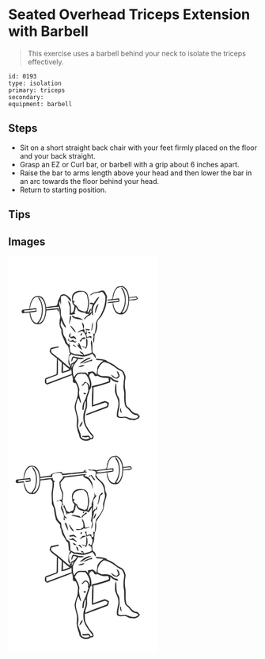 # Seated Overhead Triceps Extension with Barbell
> This exercise uses a barbell behind your neck to isolate the triceps effectively.

``` 
id: 0193 
type: isolation 
primary: triceps 
secondary:  
equipment: barbell 
``` 

## Steps

 - Sit on a short straight back chair with your feet firmly placed on the floor and your back straight.
 - Grasp an EZ or Curl bar, or barbell with a grip about 6 inches apart.
 - Raise the bar to arms length above your head and then lower the bar in an arc towards the floor behind your head.
 - Return to starting position.

## Tips


## Images

<svg width="227pt" height="400" viewBox="0 0 227 300" xmlns="http://www.w3.org/2000/svg">
  <g fill="#FFF">
    <path d="M0 0h227v300H0V0m164.22 47.23c-2.87 3.11-4.69 7.12-5.53 11.24-.51 2.11.13 4.82-1.86 6.29-2.22 1.28-5.69-.47-7.24 2.05 5.63.15 11.18-.85 16.74-1.48.33.5.99 1.51 1.32 2.01-4.06.32-8.07 1-12.13 1.39-1.98.28-4.3.17-5.68 1.89 2.96.03 5.9-.26 8.84-.57-.99 4.84 1.12 9.66 3.55 13.73 2.53 4.21 8.04 4.61 12.34 3.66 7.1-4.13 8.42-13.35 8.7-20.85 4.42-.43 9.68.58 13.43-2.29-.64-1.26-1.18-2.57-1.98-3.73-3.87.29-7.68 1.19-11.58 1.23-.66-6.72-3.18-14.8-10.35-17.03-2.84.77-6.41.05-8.57 2.46m-65.23 8.83c-3.61 3.81-2.3 9.39-1.78 14.04.21 2.1 1.93 3.52 3.1 5.11-.68 3.97-.24 9.6-5.28 10.7-.01-4.95.35-9.95-1.11-14.75-1-1.52-2.19-2.9-3.52-4.15.74 3.23 1.86 6.34 2.9 9.47.24 3.92-.07 7.88-.38 11.8 3.02.14 5.92-.18 8.68-1.5-.28-.39-.83-1.15-1.1-1.53.72-3.05 1.7-6.05 2.08-9.17 1.23 2.71 2.25 6.02 5.28 7.23 3.76 2.29 8.21 2.13 12.45 2.23-.73.03-2.17.08-2.9.11l-.11 1.36c1.77.09 3.55.16 5.33.21-2.85 2.57-6.51 4.59-8.06 8.29 2.6-.32 3.42-3.15 5.55-4.29 1.99-1.69 5.43-2.27 5.8-5.32l1.05-.08c-.36 1.74.28 2.91 1.93 3.51-.34-3.37-1.39-6.8-.47-10.18 1.57-6.88 7.05-11.78 9.8-18.12-4.17 1.9-6.07 6.49-8.74 9.96-2.06-.41-4.9-1.9-5.98.83 1.53.33 3.08.63 4.61.95-1.1 3.68-2.99 7.49-1.89 11.41-1.28.79-2.6 1.56-3.41 2.88 1.06-2.62 2.16-5.22 3.03-7.91-2.84.67-3.38 3.98-4.93 6.01l-.66-1.27c1.56-6.62 3.87-13.71 1.29-20.38-.38-4.28-1.6-9.32-6.31-10.72-5.43-1.07-12.31-1.39-16.25 3.27m36.09-2.27c-4.33.24-8.94 2.04-11.55 5.6 1.38-.58 2.69-1.29 3.96-2.07 2.9-1.75 6.19-2.22 9.52-2.29 2.14.02 4.5-2.31 6.43-.68 1.28 1.86 2.6 3.7 3.69 5.68 1.02 10.38-2.59 20.48-7.44 29.5-2.19 3.79-5.64 6.98-6.66 11.37-.11 5.61-.75 11.25-2.26 16.67-.6-.21-1.8-.63-2.41-.84 1.24 2.86 1.45 5.93.21 8.84.24 1.97.43 3.95.73 5.91 2.42-4.71.06-10.63 2.84-15.29 2.86-4.87 3.04-10.66 2.79-16.14.42-4.48 4.95-6.66 6.88-10.38 2.39-4.44 4.78-8.98 6-13.91 1.58-5.11 1-10.51 2.04-15.72-1.75-2.58-2.28-6.26-5.1-7.95-3.35-1.17-6.42 1.32-9.67 1.7m-56.1 6.08c-1.69 3.94-4.13 7.7-4.23 12.13-.52.9-1.04 1.81-1.56 2.72-5.22.69-10.48 1.11-15.66 2.09-.72-4.95-2-10.11-5.39-13.95-3.11-3.58-8.84-3.93-12.74-1.54-5.22 4.38-6.88 11.59-7.26 18.11-3.49.65-7.03.99-10.54 1.44-1 .61-1.02 2.1-1.6 3.06.8.94 1.38 2.87 3.04 2.15 3.11-.35 6.21-.78 9.34-.92.11 5.13 1.63 10.45 4.88 14.5 2.78 3.58 7.89 3.53 11.86 2.46 6.72-4.2 7.89-12.96 8.63-20.2 5.45-.32 10.88-1.03 16.3-1.72.65 1.56 1.67 2.9 2.81 4.11-.27-1.95-.54-3.89-.63-5.86-6.26.23-12.5 1.15-18.69 2.05-.03-.58-.08-1.74-.1-2.32 5.73-.15 11.38-1.91 17.12-1.46L76.2 76c1.9 3.76 1.01 8.09 2.03 12.06.37 1.76 1 3.61.32 5.39-1.61 6.04-1.39 12.79 2.15 18.13-1.23 6.69 3.51 12.21 5.24 18.32.69 2.73 3.49 3.92 4.81 6.2.7 2.42 1.19 4.91 2.1 7.27-.15.38-.46 1.15-.61 1.54.46.36 1.38 1.07 1.84 1.43-.96 2.18-2.64 4.23-2.58 6.72.04 4.02-1.41 8.21 1.02 11.82 1.31-.53 2.74-.64 4.12-.85.86-.74 1.74-1.46 2.63-2.16-1.09 2.45-2.23 4.87-3.41 7.27.05-1.68.66-3.28 1.09-4.89-1.34.44-2.67.89-3.97 1.42l.69 2.2-.63.18c-4.62-3.66-8.99-7.68-13.54-11.45-4.37-4.45-10.21-7.19-14.31-11.93-.13-1.23-.2-2.47-.2-3.7 3.79-1.39 7.76-2.19 11.7-3.07-.23-.43-.68-1.28-.91-1.7-3.45.76-6.97 1.29-10.38 2.23-2.26.95-2.03 3.77-2.72 5.72 2.52 4.56 7.27 7.15 11.17 10.38-.65 7.89-.04 15.83-.68 23.72-4.1 1.67-8.29 3.09-12.48 4.48-1.7.71-3.85 1.12-4.94 2.73-.38 1.97-.4 4.04-.08 6.02.79 1.1 2.03 1.75 3.08 2.57 12.59-4.95 25.42-9.29 37.93-14.46.63 2.75 1.65 5.49 1.15 8.36-.6 2.47 2 4.4 4.33 3.77 2.54 4.23 4.24 9.21 3.24 14.17.42 7.76-4.24 14.53-4.8 22.14.54 6.45 3.57 12.49 3.62 19.03.25 4.41-1.48 8.88.35 13.14-.18 3.56 1.73 6.55 2.8 9.8-.21 8.5 11.91 11.97 17.62 6.77 3.23.6 4.88-2.26 4.3-5.12-2.98-4.06-6.72-7.56-8.91-12.16-6.05-8.38-5.11-19.78-1.65-29 1.8-5.15-.01-10.63 1-15.86.53-4.51 3.38-8.33 3.71-12.85.26-.24.77-.73 1.03-.98 3.07-6.28 1.24-13.57-1.94-19.42.25-.78.73-2.34.97-3.12 1.16-.74 2.33-1.49 3.49-2.24 1.82 1.33 3.28 3.05 4.15 5.14 1.51.25 3.01.07 4.44-.48 4.95 3.38 10.98 3.13 16.69 3.41-.73 1.54.39 3.1.62 4.64-7.16 2.77-14.54 5.06-22.07 6.59-1.51.37-3.12.67-4.41 1.61.41 1.35.78 2.71 1.1 4.08-1 8.76-.69 17.62-.73 26.42 6.61-1.46 12.8-4.41 19.36-6.07 1.58-.09 3.13.62 4.18 1.79-.1 1.22-.31 2.43-.64 3.63-10.17 3.95-20.43 7.67-30.64 11.5l-1.88 2.28c3.88-.12 7.21-2.31 10.81-3.5 7.4-2.57 14.69-5.44 22.03-8.17 2.65-1.25 1.97-4.72 2.64-7.07-2.13-1.03-4.16-2.94-6.64-2.78-5.86 1.73-11.52 4.05-17.31 6.01.33-8.92.68-17.84.53-26.78 8.44-1.89 16.7-4.51 24.87-7.33.74-1.93 1.07-3.96.44-5.99 3.44 2.91 7.51 6.27 12.33 5.56.48-2.77-2.41-2.25-3.93-2.96-3.7-.54-5.55-4.46-9.06-5.41-3.48-1.22-7.19-1.02-10.81-1.05-2.75-.01-5.12-1.57-7.45-2.83-.89-7.28 3.08-14.78 9.42-18.38 7.77 1.39 14.55 5.8 20.52 10.76 2.57 2.1 6.84 2.24 8.07 5.75 1.23 2.97 3.01 6.13 2 9.44-.9 2.85-.57 5.83-.88 8.75-.99 4.89 1.5 9.58 1.07 14.48-.3 6.1-.11 12.33 1.94 18.14 2.07 2.3 4.75 4.01 6.48 6.62 2.32 3.28 5.68 6.01 9.81 6.43 1.85-.13 4.49 2.72 1.85 3.69-3.43 2.77-7.84 1.47-11.77.91-2.84-1.27-5.78-2.68-8.99-2.12-2.79-.04-6.8 1.48-8.36-1.74-.47-6.14 2.51-11.87 2.04-17.99-.07-3.38.12-7.03-1.8-9.99-4.23-6.37-2.29-14.34-3.54-21.44-1.71 3.18-1.42 6.98-1.65 10.49-.54 6.22 3.95 11.25 4.88 17.19 1.98 7.98-3.7 15.5-1.75 23.54 2.94 2.2 6.63 2.06 10.08 1.53 3.53-.65 6.35 1.97 9.41 3.23 2.22-.42 4.4.2 6.6.46 2.41-.66 4.61-1.91 6.89-2.92.53-1 1.07-1.99 1.62-2.97a59.942 59.942 0 0 0-3.55-4.08c-5.15.39-8.77-3.66-11.66-7.34-1.59-2.23-4.84-3.19-5.38-6.1-1.89-6.75-.23-13.84-1.14-20.69-1.26-5.69-1.22-11.66-.43-17.4 1.59-3.81-.46-7.61-1.87-11.12-2.36-4.62-8.13-4.99-11.55-8.4-3.91-3.63-8.87-5.87-13.72-7.96-.96-.77-1.73-1.92-2.99-2.22-4.75-1.39-9.74-1.76-14.67-1.95.22.38.65 1.15.87 1.53 3.3 1.56 7.25.44 10.7 1.68-3.64 2.59-7.28 5.65-8.93 9.93-.29 3.7-.68 7.39-1.64 10.99-1.47-2.14-3.22-4.39-5.91-4.95-2.3.29-4.58.8-6.88 1.04.08 1.38.16 2.78.23 4.17-1.1-1.08-2.16-2.2-3.23-3.31-3.93.04-7.93-.49-11.81.32-2.89 1.19-4.65 4.05-6.29 6.58-1.82-4.36-1.83-9.19-1.62-13.83.89-5.48 5.93-8.91 7.63-13.98 3.13 1.02 6.4.64 9.35-.77-3.54-1.13-7.38-.2-10.88-1.54-2.08-.43-4.22-1.72-6.37-1.11-1.81 2.47-2.53 5.63-1.69 8.6.83-2.47 1.59-4.98 2.89-7.26 1.71.59 3.41 1.19 5.1 1.85-1.72 3.73-5.18 6.08-8.85 7.63l.41 1.71-2.18-.99c-.88-4.05-2.49-8.29-.94-12.39 1.45-.57 2.61-1.5 2.9-3.14 3.84 3.26 9.01 2.45 13.58 3.57 6.33 1.65 12.77-1.02 18.33-3.89 2.24 1.95 3.42 4.72 5.34 6.93.26-3.34-.8-6.69-4.14-8.02-2.78-6.19.96-13.58-2.6-19.4-.36 1.36-.64 2.74-.85 4.13.91 4.77.76 9.66 1.51 14.45-3.45 2.6-7.85 2.82-11.8 4.19-.52-.99-.94-2.03-1.34-3.06-1.65-1.22-3.31-2.75-5.52-2.65 1.32 1.62 2.53 3.61 4.74 4.08.24.44.73 1.31.98 1.75-3.52-.65-7.03-1.45-10.63-1.45-3.29.15-5.99-1.96-8.83-3.28-.25-2.5-.89-4.93-1.54-7.34 1.32-1.18 1.56-2.6-.1-3.65.12-.86.37-2.57.49-3.43l-1.59 2.71c-1.91-1.63-3.3-3.78-3.51-6.33-.38-3.63-3.63-6-4.53-9.45-.58-2.28-.64-4.65-1-6.97-1.24-2.12-2.22-4.37-3.22-6.61.45-2.29.74-4.62.99-6.94 1.83 4.11 3.74 8.39 6.9 11.66l-.12-3.27c-.86-1.29-1.57-2.66-2.2-4.07-1.61-2.69-2.1-5.86-3.64-8.59-2.55-3.95-.65-8.86-1.86-13.17-.78-3.86-3.74-7.99-.97-11.7.35 1.9.75 3.8 1.37 5.64.4-3.82.16-7.66.11-11.49.3-2.3 3.29-2.49 5.1-2.65 4.94.95 6.53 6.48 10.08 9.39l.04-3.45c-2.58-3.74-6.07-6.97-10.63-8.01-1.92.52-4.45.54-5.41 2.62m52.63 25.79l.67.1c.99-4.84 3.27-9.24 4.89-13.87-4.68 2.84-5.55 8.76-5.56 13.77M93.28 92.8c-.34 3.53-.66 7.06-1.21 10.57 1.13-2.11 1.68-4.44 2.24-6.74 1.36-2.22.87-4.9.69-7.33-.98.95-1.74 2.09-1.72 3.5m3.62-3.32c-.78 2.62 2.02 3.74 3.9 4.4 4.17.82 8.3 1.97 12.54 2.42-3.14-3.21-7.93-4.02-12.21-4.48-1.39-.82-2.8-1.6-4.23-2.34m14.5 10.6c.95 3.1 2.26 6.16 1.99 9.48 3-2.54 1.37-8.16-1.99-9.48m16.34-.42c-.49 4.36-1.42 8.65-1.96 13l1.02-.93c.88-3.89 2.35-8.15.94-12.07m-33.71 5.09c1.94 4.13 4.94 7.88 8.29 10.91-.77-4.25-4.23-7.13-6.79-10.33-.38-.15-1.13-.43-1.5-.58m20.44 3.88c.12 2.58-2.46 2.3-4.01 3.06-2.23.64-4.41 1.84-5.38 4.05 2.36-.92 4.52-2.4 7.06-2.79 3.31 2.67 6.54 6.58 6.09 11.13 1.67-.64 3.37-1.18 5.08-1.72.94.65 1.88 1.29 2.83 1.95-.02-.87-.05-2.6-.07-3.47-2.3-.51-4.39.47-6.22 1.79-.56-1.4-1.16-2.77-1.78-4.14.26-.31.78-.93 1.04-1.23-.01-2.12-.17-4.23-.61-6.29 1.92 1.04 3.93 1.58 5.5-.16-2.31-.72-4.71-.94-7.11-1.1 1.94 1.41 1.87 8.87-1.64 5.02.26-.34.79-1 1.06-1.33-1.04-1.4-1.5-3.08-1.84-4.77m6.07 6.79c1.22.56 2.45 1.1 3.69 1.62.03-.73.05-1.47.04-2.2-1.28-.05-2.85-.78-3.73.58m-27.32 1.74c-.63 1.35-1.25 2.72-1.34 4.23 1.21.82 2.36 1.73 3.44 2.71 1.3-.05 2.55-.31 3.75-.79 1.25.87 2.43 2.16 4.13 1.8-.37-2.12-2.64-3.1-3.89-4.68-1.5.96-3.17 1.57-4.93 1.81-.57-2.05-.3-4.11.61-6.02-.45.24-1.33.7-1.77.94m18.28-.91c-1.27.45-2.87 3.07-1.33 3.89 1.12-.45 2.83-3.26 1.33-3.89m.97 6.95c-1.46 1.54-2.73 3.24-4.23 4.73.37.35 1.11 1.04 1.48 1.39.95-1.35 1.87-2.72 2.76-4.11 1.74-.29 4.51.25 4.78-2.19-1.56-.23-3.35-.72-4.79.18m-22.03 3.62c1.84 2.15 4.55 2.83 7.25 2.25 1.72 1.16 5.48 2.37 5.74-.8-.58.19-1.74.58-2.32.78-1.07-.92-2.1-1.86-3.14-2.8-.68.43-2.02 1.27-2.69 1.7-.79-.06-2.37-.17-3.16-.22-.09-1-.28-3.01-.37-4.02-.44 1.03-.87 2.07-1.31 3.11m27.52-2.05c-.13 4.42 1.08 9.01-.57 13.28-1.7-.98-3.5-1.86-5.49-2 1.24 1.54 2.93 2.29 4.92 2.11l.36 2.34c3.58-3.92 3.01-9.63 2.83-14.54-.51-.3-1.53-.89-2.05-1.19m-12.22 6.27c.33.82 1 2.45 1.33 3.27-.72-.2-2.15-.59-2.87-.78 2 3.17 4.16 7.11 8.26 7.7-.7-.88-1.4-1.75-2.12-2.61.18-2.42-1.59-4.41-2.47-6.54-.53-.26-1.6-.78-2.13-1.04m-7.78 2.22c.06 2.74 3.57 2.98 5.51 3.94-1.27-1.99-3.53-2.86-5.51-3.94m22.21 20.97c-4.29 1.89-8.58 4.29-11.5 8.05 3.07-.12 5.25-2.47 7.76-3.92 3.01-2.05 6.6-2.94 9.76-4.72-2.02-.01-4.16-.38-6.02.59m-6.62 7.96c4.63-.79 8.5-4.17 13.38-3.78l.45-2.45c-4.69 1.88-10.1 2.48-13.83 6.23m-7.73 5.31c3.37-.15 7.63.17 9.65-3.16-3.38.4-6.8 1.22-9.65 3.16m58.55 6.1c1.01 2.45 1.98 4.92 2.69 7.49-.94.84-1.9 1.64-2.89 2.41-3.29-.27-5.39-3.25-8.27-4.52 1.57 3.85 5.59 6.23 9.73 5.81 1.09-1.06 2.19-2.12 3.3-3.17-.35-3.08-1.28-6.88-4.56-8.02m7.76 63.81c-.77-2.6-1.18-5.26-1.25-7.96-2.31 2.19-1.5 6.43 1.25 7.96z"/>
    <path d="M164.2 49.34c1.66-2.7 4.84-3.02 7.7-2.9-.1.6-.3 1.8-.41 2.4 7.78 10.81 7.09 27.06-1.64 37.14-7.79-.54-10.04-9.68-10.74-16.05 2.99-.42 5.98-.81 8.99-1.12.77-1.76.5-3.6-.22-5.32-3.14.38-6.27.83-9.39 1.35 1.67-5.25 1.7-11.26 5.71-15.5z"/>
    <path d="M171.87 45.67c6.51 3.15 9.82 10.34 10.01 17.3.6 8.08-.72 17.51-7.57 22.78-.65-.56-1.3-1.13-1.95-1.69 2.2-.79 2.81-3.16 3.56-5.09 3.13-8.51 3.13-18.16-.31-26.56-1.04-2.37-3.15-4.17-3.74-6.74zM101.48 56.62c3.47-3.11 8.37-3.12 12.76-3.02 2.29 1.72 4.91 3.63 5.39 6.68.54 4.2 2.16 8.36 1.42 12.65-.49 3.27-.88 6.64-2.27 9.68-.93.38-1.86.76-2.78 1.14-2.89-.93-5.87-1.73-8.55-3.18-1.89-1.28-2.23-3.72-3.53-5.43-1.66-1.27-3.42-2.43-4.88-3.94.22-1.35 2.07-2.97.93-4.28-.51.16-1.54.5-2.05.67-.1-3.88.29-8.35 3.56-10.97zM39.96 62.71c1.46-1.63 3.76-1.23 5.71-1.42-.58 3.46 2.62 5.6 3.55 8.64 2.32 6.43 1.98 13.48.67 20.09-.87 4.17-3.42 7.72-6.13 10.9-7.69-.85-9.45-9.73-10.53-15.96 3.23-.3 6.44-.75 9.63-1.3.25-1.89-.09-3.73-.95-5.43-3.09.55-6.21.95-9.33 1.27 1.6-5.85 2.32-12.72 7.38-16.79z"/>
    <path d="M45.73 60.86c4.43 1.35 7.37 5.22 8.86 9.43 2.52 7.35 2.14 15.51-.4 22.81-1.55 3.45-3.9 7.32-7.98 7.99l1.24-2.72c2.43-2.01 3.06-5.27 3.79-8.17 2.59-9.94 1.15-21.26-5.51-29.34zM183.59 62.83c3.46.06 6.87-.65 10.32-.75.35.47 1.07 1.39 1.42 1.86-3.93 1.05-8.01 1.33-12.04 1.79.08-.72.23-2.18.3-2.9zM24.13 81.79c4.67-.21 9.34-.47 13.94-1.33 1.51-.13 3.88-.68 4.26 1.51-5.93 1-11.93 1.45-17.84 2.58l-.36-2.76zM108.32 136.25c.52.52.52.52 0 0zM75.36 155.82c1.96 1.72 4.01 3.37 5.75 5.32.12 4.99-.82 10-.27 15 1.57.85 3.23-.16 4.75-.6 3.35-1.36 7.27-1.62 9.89-4.39.41 2.31.55 4.66.71 7-12.86 4.29-25.35 9.59-38.17 13.98-.42-1.99-.53-4.02-.57-6.05 5.49-2.14 10.92-4.48 16.54-6.28.32-.44.96-1.3 1.29-1.74.04-7.41.11-14.83.08-22.24z"/>
    <path d="M83.02 162.3c3.11 2.94 6.32 5.77 9.73 8.35-2.97 1.93-6.52 2.57-9.75 3.92-.01-4.09 0-8.18.02-12.27zM106.14 178.21c3.53-1.04 7.3-.61 10.87 0 4.85 5.09 7.38 12.22 6.7 19.28-1.06-3.77-3.86-7.19-7.99-7.55-.55 2.58-3.43 3.69-4.93 5.71 2.31.28 4-1.25 4.93-3.2.92-.39 1.84-.75 2.78-1.1 1.82 2.69 3.71 5.84 2.33 9.18 1.46 2.11-.07 4.42-.84 6.46-1.78 3.72-2.11 8-4.44 11.49-2.68 4.22-3.39 9.23-3.07 14.15.43-.13 1.27-.39 1.69-.52.55-4.21.75-8.49 2.18-12.53l1.1.01c.05 4 .41 8.17-1.22 11.95-4.15 9.42-3.04 20.97 2.78 29.44 2.36 4.61 6.13 8.24 9.17 12.39-.99.65-1.99 1.29-2.99 1.92-1.05-1.41-1.78-3.13-3.25-4.16-3.1.42-6.21.81-9.33.43-.08.55-.23 1.66-.31 2.21.77-.17 1.54-.34 2.31-.5 2.86 2.08 6.92-2.15 8.73 1.85-3.38 2.37-8.2 2.43-11.43-.24-2.39-1.6-1.55-4.87-2.65-7.19-1.44-3.53-2.7-7.14-3.68-10.83-.19-2.3.8-4.53.82-6.83.45-7.62-3.73-14.53-3.88-22.08.12-4.69 1.76-9.15 3.47-13.47 2.17 2.14 1.82 6.05 4.63 7.52-1.13-6.59-4.9-13.19-2.67-19.94-.9-6.22-3.98-11.7-7.24-16.95 1.54-2.45 2.81-5.41 5.43-6.9m7.93 28.34c-.27 2.98 3.39 3.14 4.22.57-1.41-.22-2.81-.41-4.22-.57m-6.5 50.83c1.08.21 2.28.17 2.78-1.02 1.32-1.92 2.37-4.12 2.39-6.49-2.73 1.69-3.42 5.02-5.17 7.51z"/>
  </g>
  <g fill="#333">
    <path d="M164.22 47.23c2.16-2.41 5.73-1.69 8.57-2.46 7.17 2.23 9.69 10.31 10.35 17.03 3.9-.04 7.71-.94 11.58-1.23.8 1.16 1.34 2.47 1.98 3.73-3.75 2.87-9.01 1.86-13.43 2.29-.28 7.5-1.6 16.72-8.7 20.85-4.3.95-9.81.55-12.34-3.66-2.43-4.07-4.54-8.89-3.55-13.73-2.94.31-5.88.6-8.84.57 1.38-1.72 3.7-1.61 5.68-1.89 4.06-.39 8.07-1.07 12.13-1.39-.33-.5-.99-1.51-1.32-2.01-5.56.63-11.11 1.63-16.74 1.48 1.55-2.52 5.02-.77 7.24-2.05 1.99-1.47 1.35-4.18 1.86-6.29.84-4.12 2.66-8.13 5.53-11.24m-.02 2.11c-4.01 4.24-4.04 10.25-5.71 15.5 3.12-.52 6.25-.97 9.39-1.35.72 1.72.99 3.56.22 5.32-3.01.31-6 .7-8.99 1.12.7 6.37 2.95 15.51 10.74 16.05 8.73-10.08 9.42-26.33 1.64-37.14.11-.6.31-1.8.41-2.4-2.86-.12-6.04.2-7.7 2.9m7.67-3.67c.59 2.57 2.7 4.37 3.74 6.74 3.44 8.4 3.44 18.05.31 26.56-.75 1.93-1.36 4.3-3.56 5.09.65.56 1.3 1.13 1.95 1.69 6.85-5.27 8.17-14.7 7.57-22.78-.19-6.96-3.5-14.15-10.01-17.3m11.72 17.16c-.07.72-.22 2.18-.3 2.9 4.03-.46 8.11-.74 12.04-1.79-.35-.47-1.07-1.39-1.42-1.86-3.45.1-6.86.81-10.32.75zM98.99 56.06c3.94-4.66 10.82-4.34 16.25-3.27 4.71 1.4 5.93 6.44 6.31 10.72 2.58 6.67.27 13.76-1.29 20.38l.66 1.27c1.55-2.03 2.09-5.34 4.93-6.01-.87 2.69-1.97 5.29-3.03 7.91.81-1.32 2.13-2.09 3.41-2.88-1.1-3.92.79-7.73 1.89-11.41-1.53-.32-3.08-.62-4.61-.95 1.08-2.73 3.92-1.24 5.98-.83 2.67-3.47 4.57-8.06 8.74-9.96-2.75 6.34-8.23 11.24-9.8 18.12-.92 3.38.13 6.81.47 10.18-1.65-.6-2.29-1.77-1.93-3.51l-1.05.08c-.37 3.05-3.81 3.63-5.8 5.32-2.13 1.14-2.95 3.97-5.55 4.29 1.55-3.7 5.21-5.72 8.06-8.29-1.78-.05-3.56-.12-5.33-.21l.11-1.36c.73-.03 2.17-.08 2.9-.11-4.24-.1-8.69.06-12.45-2.23-3.03-1.21-4.05-4.52-5.28-7.23-.38 3.12-1.36 6.12-2.08 9.17.27.38.82 1.14 1.1 1.53-2.76 1.32-5.66 1.64-8.68 1.5.31-3.92.62-7.88.38-11.8-1.04-3.13-2.16-6.24-2.9-9.47 1.33 1.25 2.52 2.63 3.52 4.15 1.46 4.8 1.1 9.8 1.11 14.75 5.04-1.1 4.6-6.73 5.28-10.7-1.17-1.59-2.89-3.01-3.1-5.11-.52-4.65-1.83-10.23 1.78-14.04m2.49.56c-3.27 2.62-3.66 7.09-3.56 10.97.51-.17 1.54-.51 2.05-.67 1.14 1.31-.71 2.93-.93 4.28 1.46 1.51 3.22 2.67 4.88 3.94 1.3 1.71 1.64 4.15 3.53 5.43 2.68 1.45 5.66 2.25 8.55 3.18.92-.38 1.85-.76 2.78-1.14 1.39-3.04 1.78-6.41 2.27-9.68.74-4.29-.88-8.45-1.42-12.65-.48-3.05-3.1-4.96-5.39-6.68-4.39-.1-9.29-.09-12.76 3.02z"/>
    <path d="M135.08 53.79c3.25-.38 6.32-2.87 9.67-1.7 2.82 1.69 3.35 5.37 5.1 7.95-1.04 5.21-.46 10.61-2.04 15.72-1.22 4.93-3.61 9.47-6 13.91-1.93 3.72-6.46 5.9-6.88 10.38.25 5.48.07 11.27-2.79 16.14-2.78 4.66-.42 10.58-2.84 15.29-.3-1.96-.49-3.94-.73-5.91 1.24-2.91 1.03-5.98-.21-8.84.61.21 1.81.63 2.41.84 1.51-5.42 2.15-11.06 2.26-16.67 1.02-4.39 4.47-7.58 6.66-11.37 4.85-9.02 8.46-19.12 7.44-29.5-1.09-1.98-2.41-3.82-3.69-5.68-1.93-1.63-4.29.7-6.43.68-3.33.07-6.62.54-9.52 2.29-1.27.78-2.58 1.49-3.96 2.07 2.61-3.56 7.22-5.36 11.55-5.6z"/>
    <path d="M78.98 59.87c.96-2.08 3.49-2.1 5.41-2.62 4.56 1.04 8.05 4.27 10.63 8.01l-.04 3.45c-3.55-2.91-5.14-8.44-10.08-9.39-1.81.16-4.8.35-5.1 2.65.05 3.83.29 7.67-.11 11.49-.62-1.84-1.02-3.74-1.37-5.64-2.77 3.71.19 7.84.97 11.7 1.21 4.31-.69 9.22 1.86 13.17 1.54 2.73 2.03 5.9 3.64 8.59.63 1.41 1.34 2.78 2.2 4.07l.12 3.27c-3.16-3.27-5.07-7.55-6.9-11.66-.25 2.32-.54 4.65-.99 6.94 1 2.24 1.98 4.49 3.22 6.61.36 2.32.42 4.69 1 6.97.9 3.45 4.15 5.82 4.53 9.45.21 2.55 1.6 4.7 3.51 6.33l1.59-2.71c-.12.86-.37 2.57-.49 3.43 1.66 1.05 1.42 2.47.1 3.65.65 2.41 1.29 4.84 1.54 7.34 2.84 1.32 5.54 3.43 8.83 3.28 3.6 0 7.11.8 10.63 1.45-.25-.44-.74-1.31-.98-1.75-2.21-.47-3.42-2.46-4.74-4.08 2.21-.1 3.87 1.43 5.52 2.65.4 1.03.82 2.07 1.34 3.06 3.95-1.37 8.35-1.59 11.8-4.19-.75-4.79-.6-9.68-1.51-14.45.21-1.39.49-2.77.85-4.13 3.56 5.82-.18 13.21 2.6 19.4 3.34 1.33 4.4 4.68 4.14 8.02-1.92-2.21-3.1-4.98-5.34-6.93-5.56 2.87-12 5.54-18.33 3.89-4.57-1.12-9.74-.31-13.58-3.57-.29 1.64-1.45 2.57-2.9 3.14-1.55 4.1.06 8.34.94 12.39l2.18.99-.41-1.71c3.67-1.55 7.13-3.9 8.85-7.63-1.69-.66-3.39-1.26-5.1-1.85-1.3 2.28-2.06 4.79-2.89 7.26-.84-2.97-.12-6.13 1.69-8.6 2.15-.61 4.29.68 6.37 1.11 3.5 1.34 7.34.41 10.88 1.54-2.95 1.41-6.22 1.79-9.35.77-1.7 5.07-6.74 8.5-7.63 13.98-.21 4.64-.2 9.47 1.62 13.83 1.64-2.53 3.4-5.39 6.29-6.58 3.88-.81 7.88-.28 11.81-.32 1.07 1.11 2.13 2.23 3.23 3.31-.07-1.39-.15-2.79-.23-4.17 2.3-.24 4.58-.75 6.88-1.04 2.69.56 4.44 2.81 5.91 4.95.96-3.6 1.35-7.29 1.64-10.99 1.65-4.28 5.29-7.34 8.93-9.93-3.45-1.24-7.4-.12-10.7-1.68-.22-.38-.65-1.15-.87-1.53 4.93.19 9.92.56 14.67 1.95 1.26.3 2.03 1.45 2.99 2.22 4.85 2.09 9.81 4.33 13.72 7.96 3.42 3.41 9.19 3.78 11.55 8.4 1.41 3.51 3.46 7.31 1.87 11.12-.79 5.74-.83 11.71.43 17.4.91 6.85-.75 13.94 1.14 20.69.54 2.91 3.79 3.87 5.38 6.1 2.89 3.68 6.51 7.73 11.66 7.34 1.24 1.31 2.43 2.66 3.55 4.08-.55.98-1.09 1.97-1.62 2.97-2.28 1.01-4.48 2.26-6.89 2.92-2.2-.26-4.38-.88-6.6-.46-3.06-1.26-5.88-3.88-9.41-3.23-3.45.53-7.14.67-10.08-1.53-1.95-8.04 3.73-15.56 1.75-23.54-.93-5.94-5.42-10.97-4.88-17.19.23-3.51-.06-7.31 1.65-10.49 1.25 7.1-.69 15.07 3.54 21.44 1.92 2.96 1.73 6.61 1.8 9.99.47 6.12-2.51 11.85-2.04 17.99 1.56 3.22 5.57 1.7 8.36 1.74 3.21-.56 6.15.85 8.99 2.12 3.93.56 8.34 1.86 11.77-.91 2.64-.97 0-3.82-1.85-3.69-4.13-.42-7.49-3.15-9.81-6.43-1.73-2.61-4.41-4.32-6.48-6.62-2.05-5.81-2.24-12.04-1.94-18.14.43-4.9-2.06-9.59-1.07-14.48.31-2.92-.02-5.9.88-8.75 1.01-3.31-.77-6.47-2-9.44-1.23-3.51-5.5-3.65-8.07-5.75-5.97-4.96-12.75-9.37-20.52-10.76-6.34 3.6-10.31 11.1-9.42 18.38 2.33 1.26 4.7 2.82 7.45 2.83 3.62.03 7.33-.17 10.81 1.05 3.51.95 5.36 4.87 9.06 5.41 1.52.71 4.41.19 3.93 2.96-4.82.71-8.89-2.65-12.33-5.56.63 2.03.3 4.06-.44 5.99-8.17 2.82-16.43 5.44-24.87 7.33.15 8.94-.2 17.86-.53 26.78 5.79-1.96 11.45-4.28 17.31-6.01 2.48-.16 4.51 1.75 6.64 2.78-.67 2.35.01 5.82-2.64 7.07-7.34 2.73-14.63 5.6-22.03 8.17-3.6 1.19-6.93 3.38-10.81 3.5l1.88-2.28c10.21-3.83 20.47-7.55 30.64-11.5.33-1.2.54-2.41.64-3.63-1.05-1.17-2.6-1.88-4.18-1.79-6.56 1.66-12.75 4.61-19.36 6.07.04-8.8-.27-17.66.73-26.42-.32-1.37-.69-2.73-1.1-4.08 1.29-.94 2.9-1.24 4.41-1.61 7.53-1.53 14.91-3.82 22.07-6.59-.23-1.54-1.35-3.1-.62-4.64-5.71-.28-11.74-.03-16.69-3.41-1.43.55-2.93.73-4.44.48-.87-2.09-2.33-3.81-4.15-5.14-1.16.75-2.33 1.5-3.49 2.24-.24.78-.72 2.34-.97 3.12 3.18 5.85 5.01 13.14 1.94 19.42-.26.25-.77.74-1.03.98-.33 4.52-3.18 8.34-3.71 12.85-1.01 5.23.8 10.71-1 15.86-3.46 9.22-4.4 20.62 1.65 29 2.19 4.6 5.93 8.1 8.91 12.16.58 2.86-1.07 5.72-4.3 5.12-5.71 5.2-17.83 1.73-17.62-6.77-1.07-3.25-2.98-6.24-2.8-9.8-1.83-4.26-.1-8.73-.35-13.14-.05-6.54-3.08-12.58-3.62-19.03.56-7.61 5.22-14.38 4.8-22.14 1-4.96-.7-9.94-3.24-14.17-2.33.63-4.93-1.3-4.33-3.77.5-2.87-.52-5.61-1.15-8.36-12.51 5.17-25.34 9.51-37.93 14.46-1.05-.82-2.29-1.47-3.08-2.57-.32-1.98-.3-4.05.08-6.02 1.09-1.61 3.24-2.02 4.94-2.73 4.19-1.39 8.38-2.81 12.48-4.48.64-7.89.03-15.83.68-23.72-3.9-3.23-8.65-5.82-11.17-10.38.69-1.95.46-4.77 2.72-5.72 3.41-.94 6.93-1.47 10.38-2.23.23.42.68 1.27.91 1.7-3.94.88-7.91 1.68-11.7 3.07 0 1.23.07 2.47.2 3.7 4.1 4.74 9.94 7.48 14.31 11.93 4.55 3.77 8.92 7.79 13.54 11.45l.63-.18-.69-2.2c1.3-.53 2.63-.98 3.97-1.42-.43 1.61-1.04 3.21-1.09 4.89 1.18-2.4 2.32-4.82 3.41-7.27-.89.7-1.77 1.42-2.63 2.16-1.38.21-2.81.32-4.12.85-2.43-3.61-.98-7.8-1.02-11.82-.06-2.49 1.62-4.54 2.58-6.72-.46-.36-1.38-1.07-1.84-1.43.15-.39.46-1.16.61-1.54-.91-2.36-1.4-4.85-2.1-7.27-1.32-2.28-4.12-3.47-4.81-6.2-1.73-6.11-6.47-11.63-5.24-18.32-3.54-5.34-3.76-12.09-2.15-18.13.68-1.78.05-3.63-.32-5.39-1.02-3.97-.13-8.3-2.03-12.06l-1.64.72c-5.74-.45-11.39 1.31-17.12 1.46.02.58.07 1.74.1 2.32 6.19-.9 12.43-1.82 18.69-2.05.09 1.97.36 3.91.63 5.86-1.14-1.21-2.16-2.55-2.81-4.11-5.42.69-10.85 1.4-16.3 1.72-.74 7.24-1.91 16-8.63 20.2-3.97 1.07-9.08 1.12-11.86-2.46-3.25-4.05-4.77-9.37-4.88-14.5-3.13.14-6.23.57-9.34.92-1.66.72-2.24-1.21-3.04-2.15.58-.96.6-2.45 1.6-3.06 3.51-.45 7.05-.79 10.54-1.44.38-6.52 2.04-13.73 7.26-18.11 3.9-2.39 9.63-2.04 12.74 1.54 3.39 3.84 4.67 9 5.39 13.95 5.18-.98 10.44-1.4 15.66-2.09.52-.91 1.04-1.82 1.56-2.72.1-4.43 2.54-8.19 4.23-12.13m-39.02 2.84c-5.06 4.07-5.78 10.94-7.38 16.79 3.12-.32 6.24-.72 9.33-1.27.86 1.7 1.2 3.54.95 5.43-3.19.55-6.4 1-9.63 1.3 1.08 6.23 2.84 15.11 10.53 15.96 2.71-3.18 5.26-6.73 6.13-10.9 1.31-6.61 1.65-13.66-.67-20.09-.93-3.04-4.13-5.18-3.55-8.64-1.95.19-4.25-.21-5.71 1.42m5.77-1.85c6.66 8.08 8.1 19.4 5.51 29.34-.73 2.9-1.36 6.16-3.79 8.17l-1.24 2.72c4.08-.67 6.43-4.54 7.98-7.99 2.54-7.3 2.92-15.46.4-22.81-1.49-4.21-4.43-8.08-8.86-9.43m-21.6 20.93l.36 2.76c5.91-1.13 11.91-1.58 17.84-2.58-.38-2.19-2.75-1.64-4.26-1.51-4.6.86-9.27 1.12-13.94 1.33m51.23 74.03c.03 7.41-.04 14.83-.08 22.24-.33.44-.97 1.3-1.29 1.74-5.62 1.8-11.05 4.14-16.54 6.28.04 2.03.15 4.06.57 6.05 12.82-4.39 25.31-9.69 38.17-13.98-.16-2.34-.3-4.69-.71-7-2.62 2.77-6.54 3.03-9.89 4.39-1.52.44-3.18 1.45-4.75.6-.55-5 .39-10.01.27-15-1.74-1.95-3.79-3.6-5.75-5.32m7.66 6.48c-.02 4.09-.03 8.18-.02 12.27 3.23-1.35 6.78-1.99 9.75-3.92-3.41-2.58-6.62-5.41-9.73-8.35m23.12 15.91c-2.62 1.49-3.89 4.45-5.43 6.9 3.26 5.25 6.34 10.73 7.24 16.95-2.23 6.75 1.54 13.35 2.67 19.94-2.81-1.47-2.46-5.38-4.63-7.52-1.71 4.32-3.35 8.78-3.47 13.47.15 7.55 4.33 14.46 3.88 22.08-.02 2.3-1.01 4.53-.82 6.83.98 3.69 2.24 7.3 3.68 10.83 1.1 2.32.26 5.59 2.65 7.19 3.23 2.67 8.05 2.61 11.43.24-1.81-4-5.87.23-8.73-1.85-.77.16-1.54.33-2.31.5.08-.55.23-1.66.31-2.21 3.12.38 6.23-.01 9.33-.43 1.47 1.03 2.2 2.75 3.25 4.16 1-.63 2-1.27 2.99-1.92-3.04-4.15-6.81-7.78-9.17-12.39-5.82-8.47-6.93-20.02-2.78-29.44 1.63-3.78 1.27-7.95 1.22-11.95l-1.1-.01c-1.43 4.04-1.63 8.32-2.18 12.53-.42.13-1.26.39-1.69.52-.32-4.92.39-9.93 3.07-14.15 2.33-3.49 2.66-7.77 4.44-11.49.77-2.04 2.3-4.35.84-6.46 1.38-3.34-.51-6.49-2.33-9.18-.94.35-1.86.71-2.78 1.1-.93 1.95-2.62 3.48-4.93 3.2 1.5-2.02 4.38-3.13 4.93-5.71 4.13.36 6.93 3.78 7.99 7.55.68-7.06-1.85-14.19-6.7-19.28-3.57-.61-7.34-1.04-10.87 0zM131.61 85.66c.01-5.01.88-10.93 5.56-13.77-1.62 4.63-3.9 9.03-4.89 13.87l-.67-.1z"/>
    <path d="M93.28 92.8c-.02-1.41.74-2.55 1.72-3.5.18 2.43.67 5.11-.69 7.33-.56 2.3-1.11 4.63-2.24 6.74.55-3.51.87-7.04 1.21-10.57zM96.9 89.48c1.43.74 2.84 1.52 4.23 2.34 4.28.46 9.07 1.27 12.21 4.48-4.24-.45-8.37-1.6-12.54-2.42-1.88-.66-4.68-1.78-3.9-4.4zM111.4 100.08c3.36 1.32 4.99 6.94 1.99 9.48.27-3.32-1.04-6.38-1.99-9.48zM127.74 99.66c1.41 3.92-.06 8.18-.94 12.07l-1.02.93c.54-4.35 1.47-8.64 1.96-13zM94.03 104.75c.37.15 1.12.43 1.5.58 2.56 3.2 6.02 6.08 6.79 10.33-3.35-3.03-6.35-6.78-8.29-10.91z"/>
    <path d="M114.47 108.63c.34 1.69.8 3.37 1.84 4.77-.27.33-.8.99-1.06 1.33 3.51 3.85 3.58-3.61 1.64-5.02 2.4.16 4.8.38 7.11 1.1-1.57 1.74-3.58 1.2-5.5.16.44 2.06.6 4.17.61 6.29-.26.3-.78.92-1.04 1.23.62 1.37 1.22 2.74 1.78 4.14 1.83-1.32 3.92-2.3 6.22-1.79.02.87.05 2.6.07 3.47-.95-.66-1.89-1.3-2.83-1.95-1.71.54-3.41 1.08-5.08 1.72.45-4.55-2.78-8.46-6.09-11.13-2.54.39-4.7 1.87-7.06 2.79.97-2.21 3.15-3.41 5.38-4.05 1.55-.76 4.13-.48 4.01-3.06z"/>
    <path d="M120.54 115.42c.88-1.36 2.45-.63 3.73-.58.01.73-.01 1.47-.04 2.2-1.24-.52-2.47-1.06-3.69-1.62zM93.22 117.16c.44-.24 1.32-.7 1.77-.94-.91 1.91-1.18 3.97-.61 6.02 1.76-.24 3.43-.85 4.93-1.81 1.25 1.58 3.52 2.56 3.89 4.68-1.7.36-2.88-.93-4.13-1.8-1.2.48-2.45.74-3.75.79a31.05 31.05 0 0 0-3.44-2.71c.09-1.51.71-2.88 1.34-4.23zM111.5 116.25c1.5.63-.21 3.44-1.33 3.89-1.54-.82.06-3.44 1.33-3.89zM112.47 123.2c1.44-.9 3.23-.41 4.79-.18-.27 2.44-3.04 1.9-4.78 2.19-.89 1.39-1.81 2.76-2.76 4.11-.37-.35-1.11-1.04-1.48-1.39 1.5-1.49 2.77-3.19 4.23-4.73zM90.44 126.82c.44-1.04.87-2.08 1.31-3.11.09 1.01.28 3.02.37 4.02.79.05 2.37.16 3.16.22.67-.43 2.01-1.27 2.69-1.7 1.04.94 2.07 1.88 3.14 2.8.58-.2 1.74-.59 2.32-.78-.26 3.17-4.02 1.96-5.74.8-2.7.58-5.41-.1-7.25-2.25zM117.96 124.77c.52.3 1.54.89 2.05 1.19.18 4.91.75 10.62-2.83 14.54l-.36-2.34c-1.99.18-3.68-.57-4.92-2.11 1.99.14 3.79 1.02 5.49 2 1.65-4.27.44-8.86.57-13.28zM105.74 131.04c.53.26 1.6.78 2.13 1.04.88 2.13 2.65 4.12 2.47 6.54.72.86 1.42 1.73 2.12 2.61-4.1-.59-6.26-4.53-8.26-7.7.72.19 2.15.58 2.87.78-.33-.82-1-2.45-1.33-3.27m2.58 5.21c.52.52.52.52 0 0zM97.96 133.26c1.98 1.08 4.24 1.95 5.51 3.94-1.94-.96-5.45-1.2-5.51-3.94zM120.17 154.23c1.86-.97 4-.6 6.02-.59-3.16 1.78-6.75 2.67-9.76 4.72-2.51 1.45-4.69 3.8-7.76 3.92 2.92-3.76 7.21-6.16 11.5-8.05zM113.55 162.19c3.73-3.75 9.14-4.35 13.83-6.23l-.45 2.45c-4.88-.39-8.75 2.99-13.38 3.78zM105.82 167.5c2.85-1.94 6.27-2.76 9.65-3.16-2.02 3.33-6.28 3.01-9.65 3.16zM164.37 173.6c3.28 1.14 4.21 4.94 4.56 8.02-1.11 1.05-2.21 2.11-3.3 3.17-4.14.42-8.16-1.96-9.73-5.81 2.88 1.27 4.98 4.25 8.27 4.52.99-.77 1.95-1.57 2.89-2.41-.71-2.57-1.68-5.04-2.69-7.49zM114.07 206.55c1.41.16 2.81.35 4.22.57-.83 2.57-4.49 2.41-4.22-.57zM172.13 237.41c-2.75-1.53-3.56-5.77-1.25-7.96.07 2.7.48 5.36 1.25 7.96zM107.57 257.38c1.75-2.49 2.44-5.82 5.17-7.51-.02 2.37-1.07 4.57-2.39 6.49-.5 1.19-1.7 1.23-2.78 1.02z"/>
  </g>
</svg>

<svg width="227pt" height="400" viewBox="0 0 227 300" xmlns="http://www.w3.org/2000/svg">
  <g fill="#FFF">
    <path d="M0 0h227v300H0V0m163.46 1.7c-2.73.72-6.11.22-8.2 2.47-3.48 3.76-5.5 8.77-5.9 13.85-.01 1.52-.5 3.53-2.18 3.98-4.65.6-9.34 1.01-13.99 1.66-2.28-1.05-4.75-.74-7.14-.35-1.59-.97-3.45-.95-5.22-.6 3.26 2.37 7.56.63 10.87 2.64 2.48 2.9-1.13 6.91 1.51 9.65 2.36 3.22 5.96 5.29 8.27 8.57 2.98 4.24 4.25 9.45 4.37 14.58 2.06 4.73-.14 9.41-1.53 13.95-1.23 3.14.12 6.53-.82 9.71-1.29 3.9-3.58 7.38-5.98 10.68-1.98 2.72-5 5.14-4.81 8.83-1.87 5.17-.28 10.92-1.87 16.22-.62-.21-1.86-.63-2.48-.83 1.01 2.64 1.41 5.43.57 8.18l-2.64-.44c-.09-1.22-.19-2.44-.28-3.66-1.19.01-2.38.06-3.57.21-.97.52-1.96 1-2.98 1.41-.37-1.29-.74-2.57-1.12-3.85.24-.66.46-1.33.66-1.99-.75-.01-2.24-.01-2.99-.01 1.32 2.3 2.43 4.77 2.23 7.5 1.73-.61 3.48-1.17 5.22-1.77 2.2 1.31 3.11 3.53 3.32 5.98l1.19-.05c-.75 2.79.22 6.59-2.3 8.59-1.48.76-1.99-1.29-2.67-2.11-.53.66-1.07 1.31-1.6 1.97 1.01.61 2.04 1.21 3.04 1.84 2.71 1.16 1.62 4.65 2.14 6.95-3.52 2.44-7.84 2.81-11.8 4.11-.53-1.1-.96-2.25-1.37-3.39-1.23-.12-2.46-.23-3.69-.33.6.64 1.81 1.92 2.41 2.55l.58-.93c.22.58.67 1.73.89 2.3-3.5-.81-7.04-1.52-10.64-1.55-3.21.12-5.86-1.92-8.62-3.24-.37-4.34-.52-8.72-1.23-13.02-1.1-1.69-3.02-2.55-4.67-3.58-1.58-4.94-5.23-9.06-5.76-14.37-2.87-3.1-1.58-7.68-3.01-11.39-7.52-4.54-6.59-14.25-8.6-21.67-3.31-7.45-4.11-15.84-3.29-23.9.22-4.96 2.1-9.76 1.27-14.77.61-.88 1.23-1.75 1.86-2.62-2.85.84-3.4-2.2-3.38-4.3-6.35.31-12.67 1.22-18.97 2.1-.02-.57-.07-1.7-.1-2.27 5.92.09 11.87-2.46 17.71-1.07.32-1.45.61-2.91.9-4.36 3.63-1.89 7.87-2.78 11.91-1.88 1.97.1 2.65 1.65 2.45 3.44 12.74-1.6 25.54-2.74 38.26-4.55-1.01-1.13-2.32-1.5-3.93-1.08.67-.6 2.01-1.79 2.68-2.38-2.14-.21-3.56.62-4.24 2.47-2.39.45-4.8.78-7.22.91-5.4.2-10.69 1.96-16.12 1.43-2.75.41-5.51.76-8.29.75-.82-.79-1.2-2.62-2.68-2.35-5.23-.14-10.38 1.09-15.08 3.37-.1.45-.3 1.36-.41 1.81-5.29.65-10.61 1.12-15.86 2.08-.76-5.17-2.13-10.62-5.89-14.47-3.22-3.1-8.49-3.18-12.23-1.05-5.26 4.4-6.88 11.63-7.34 18.18-3.3.57-6.62.95-9.95 1.34-1.55.05-1.46 2.12-2.19 3.11.81.9 1.35 2.85 2.97 2.21 3.07-.32 6.12-.74 9.21-.89.87 6.42 2.47 14.54 9.19 17.25 3.18.18 7.06 1 9.56-1.54 5.2-4.8 6.17-12.28 6.91-18.94 5.19-.44 10.38-.89 15.52-1.77.6 1.19 1.39 2.25 2.4 3.12.78 4.87.34 9.82-.61 14.63-1.27 5.95.43 12-.05 18-.4 3.42 2.92 5.78 3.15 9.1.64 5.42 1.62 10.82 2.97 16.11 1.83 3.07 4.56 5.49 6.64 8.39-.32 2.22-.34 4.59 1.46 6.24.26 3.97 1.29 7.99 3.75 11.2 2.33 3.02 3.26 7.09 6.67 9.21.4 3.91 1.05 7.79 1.26 11.72l2.16 1.36c-3.41 4.57-2.54 10.31-3.17 15.64.89.82 1.41 1.81 1.55 2.97 1.33-.57 2.79-.66 4.21-.88.84-.76 1.69-1.5 2.55-2.22a108.8 108.8 0 0 1-3.43 7.34c.32-1.65.77-3.28 1.13-4.91-1.36.45-2.71.92-4.03 1.47l.87 2.62c-6.62-4.61-12.35-10.43-18.64-15.49-3.58-2.44-6.95-5.19-10.13-8.14.02-1.24.03-2.49.05-3.73 3.78-1.36 7.73-2.18 11.65-3.04-.25-.44-.74-1.3-.98-1.74-3.45.78-6.96 1.31-10.37 2.25-2.21.95-2 3.77-2.73 5.68 2.54 4.58 7.28 7.2 11.2 10.43-.62 7.89-.07 15.81-.67 23.69-4.32 1.8-8.77 3.22-13.19 4.74-1.51.6-3.24 1.1-4.26 2.46-.33 2-.37 4.07-.06 6.08.87 1.01 1.99 1.74 3.02 2.57 12.62-4.9 25.44-9.31 37.98-14.45.89 2.94 1.53 5.96 1.16 9.05-.18 2.27 2.35 3.51 4.34 3.06 1.92 3.06 2.93 6.54 3.71 10.04-.97 4.6-.12 9.51-2.1 13.88-1.2 3.71-2.45 7.42-3.15 11.26-.01 6.21 2.99 11.97 3.48 18.13.37 3.63-.23 7.25-.45 10.87.86 4.8 1.56 9.6 3.69 14.04-.15 8.55 11.86 11.99 17.67 6.87 1.54-.23 3.5-.14 4.17-1.9.88-3.36-1.94-5.87-3.79-8.25-2.96-2.9-4.6-6.76-6.75-10.23-2.95-4.71-2.45-10.45-2.55-15.75 3.8.44 7.04-1.95 10.51-3.09 7.82-2.83 15.62-5.72 23.38-8.72 2.75-1.15 1.98-4.75 2.69-7.1-2.4-1.04-4.8-3.59-7.58-2.51-5.52 1.74-10.91 3.88-16.38 5.76.42-8.92.63-17.84.54-26.76 8.44-1.85 16.65-4.56 24.85-7.28.73-1.94 1.1-3.98.47-6.03 3.44 2.94 7.5 6.28 12.36 5.57-.38-3.9-5.57-2.19-7.63-4.78-3.84-4.27-9.81-5.01-15.23-4.67-3.11.28-5.82-1.38-8.42-2.82-.91-7.29 3.07-14.76 9.39-18.39 7.52 1.4 14.19 5.53 19.98 10.37 2.23 1.9 5.28 2.44 7.51 4.31 1.6 2.56 2.81 5.46 3.39 8.43-.87 6.98-2.28 14.18-.4 21.13.66 7.68-.57 15.61 2.16 23.02 1.7 1.96 3.94 3.4 5.55 5.46 2.17 2.7 4.4 5.77 7.84 6.91 2.02.73 4.64.55 5.96 2.56.18 2.18-2.69 2.36-4.08 3.32-4.76.92-9.6-.83-14-2.56-3.94-1.18-9.72 2.39-12.2-1.98 0-4.14.73-8.25 1.82-12.23.45-3.53.31-7.13.07-10.68-.13-4.09-3.76-7.01-3.96-11.09-1.21-5.05-.11-10.3-1.24-15.36-1.66 3.6-1.55 7.68-1.61 11.56-.16 5.61 3.75 10.19 4.73 15.56 2.3 8.18-3.5 15.92-1.66 24.16 2.96 2.2 6.66 2.11 10.14 1.57 4.44-1.07 7.53 4.19 11.95 2.98 4.62 1.7 10.45-.74 12.68-5.1a80.082 80.082 0 0 0-3.62-4.17c-7.83.54-10.56-8.08-16.43-11.39-2.73-7.28-.9-15.12-1.76-22.65-1.45-6.93-1.27-14.19.24-21.08-.62-2.81-1.58-5.57-2.89-8.13-2.58-4.12-7.89-4.55-11.18-7.79-3.99-3.62-8.93-6.05-13.93-7.95-.32-.45-.96-1.35-1.29-1.79-5.35-1.69-10.96-2.37-16.56-2.43 2.51 4.06 8.17 1.56 11.95 3.27-3.76 2.48-7.33 5.67-8.99 9.96-.23 3.66-.72 7.3-1.6 10.88-1.43-2.24-3.38-4.04-5.82-5.1-2.29.6-4.63.98-6.98 1.24.08 1.38.16 2.76.23 4.15-1.09-1.09-2.17-2.2-3.23-3.31-3.88.05-7.81-.46-11.65.26-2.97 1.06-4.69 4-6.35 6.5-2.11-4.26-1.77-9.11-1.63-13.72.82-5.45 5.82-8.9 7.58-13.92 3.15 1.02 6.4.62 9.36-.82-3.76-1.04-7.8-.25-11.48-1.7-1.92-.33-3.98-1.63-5.91-.87-1.69 2.52-2.45 5.6-1.63 8.58.86-2.26 1.38-4.67 2.67-6.74 1.76-.61 3.63.88 5.36 1.23-1.7 3.79-5.21 6.1-8.87 7.72l.39 1.71c-.53-.26-1.6-.8-2.13-1.06-.97-4.02-2.32-8.22-1-12.32 1.5-.55 2.64-1.54 3.01-3.15 1.25.76 2.5 1.52 3.75 2.29 4.95.21 9.75 1.55 14.67 1.87 4.7-.59 9.26-2.23 13.44-4.44 1.6 1.51 3.03 3.22 3.74 5.34.43.34 1.3 1.02 1.73 1.36.04-3.28-1.03-6.37-4.12-7.9-.25-.52-.76-1.57-1.02-2.1-.03-2.38-.19-4.76-.28-7.14 3.99-5.58 2.42-12.65 3.94-18.92 2.47-4.98 1.84-10.69 1.81-16.06 3.44-6.61 8.57-12.31 11.18-19.36 1.14-4.49 1.15-9.23 2.8-13.6.81-3.4 2.75-7.02 1.55-10.52-2.66-4.06-1.1-9.39-3.88-13.41-2.51-5.06-8.4-7.22-10.84-12.32-.94-1.19-1.02-2.45-.24-3.79 5.27-.84 10.6-1.29 15.91-1.9-.9 3.9.58 7.75 2.13 11.26 1.34 2.95 3.74 5.86 7.12 6.35 2.81.08 6.15.93 8.39-1.29 5.57-4.79 6.75-12.75 6.98-19.71 4.29-.25 8.84.04 12.9-1.58.29-1.67-.44-4.93-2.62-4.43-3.44.49-6.88.99-10.34 1.18-.77-6.8-3.32-15.11-10.76-17.11m-68.3 30.05c-3.81.3-7.6 1.49-11.44.72-.5.95-.94 1.94-1.38 2.92-1.77 1.91-3.25 4.05-4.78 6.15.11 4.78.92 9.61 2.9 13.99 2.04 3.95 1.68 8.89-.01 12.9l-2.63.04v1.52c-.85-.11-2.55-.35-3.4-.47-.33.31-.97.94-1.3 1.25 2.44-.11 5.57-1.65 7.4.7 3.01 3.62-2.56 8 .15 11.7 2.09 4.62 5.31 9.67 3.01 14.84.77.57 1.55 1.15 2.32 1.73-.28-1.48-.56-2.96-.85-4.44 1.38.62 2.77 1.22 4.17 1.8-1.34-1.87-3.07-3.42-4.56-5.16-.42-3.73-.66-7.63-2.91-10.81-.14-1.67-.3-3.34-.47-5 1.16.01 2.33.03 3.49.04l-2.05-.77c-2.42-6.95 2.79-14.64-1.12-21.26-1.89-3.63-2.56-7.76-2.43-11.82 2.15-2.58 4.35-5.11 6.57-7.64 9.28-.99 18.55-2.18 27.82-3.38.08 5.02 6.56 3.88 8.53 7.59 3.93 3.78 4.85 9.24 6.44 14.21-.72-3.41-.6-6.96-1.45-10.34-1.39-3.02-3.11-6.01-5.6-8.26-1.85-1.13-4.06-1.46-6.07-2.18.79-1.42 2.3-2.08 3.58-2.94-8.02.27-15.93 1.78-23.93 2.37m27.45.17c-.16.56-.49 1.66-.65 2.22 1.1-.84 2.19-1.68 3.29-2.52 1.26 2.47 2.85 4.74 4.62 6.87.58.04 1.74.13 2.32.18-2.06-2.79-4.36-5.39-6.22-8.31-.74 1.18-2.14 1.25-3.36 1.56M99.05 55.98c-3.7 3.78-2.36 9.43-1.87 14.11.21 2.1 1.95 3.53 3.12 5.14-.4 3.05-.82 6.12-1.81 9.05-1.5.59-3 1.18-4.51 1.73-.33.39-.98 1.18-1.3 1.57-1.43-.91-2.87-1.78-4.34-2.62-.97-2.85-2.43-5.5-3.34-8.37-.55.48-1.09.97-1.63 1.45 2.41 4.2 4.08 8.71 5.16 13.42.14-.64.43-1.91.58-2.55 2.16.76 4.26-.35 6.29-1 .8.32 1.61.64 2.42.95 3.47-3.32 3.96-8.26 4.77-12.72.93 2.04 1.72 4.23 3.27 5.9 3.81 3.1 8.87 3.45 13.58 3.71.49.64 1 1.27 1.51 1.89.61-.46 1.82-1.4 2.43-1.87 1.2-1.95 2.37-3.92 3.32-6.01-.04 6.46.7 13.01-1.12 19.33-.68 1.64.74 2.77 1.66 3.9-.3 3.26-1.25 6.43-1.31 9.71 2.07-3.34 2.98-7.93 1.58-11.71-.06-2.3.59-4.57.74-6.87.88-1.58 1.32-3.32 1.41-5.11.05-2.86 2.04-5.58 4.9-6.14.4-1.83.2-3.74.24-5.6-.85 1.82-1.58 3.69-2.23 5.59-2.56-.93-3.24 2.04-4.59 3.45-.02-2.44.3-4.85.87-7.22.81-3.3-.49-6.71.22-10.01 1.29-2.64 3.44-4.75 4.92-7.29-.49-.01-1.46-.04-1.94-.06-.47-1.72-.95-3.43-1.46-5.13.1 2.43.19 4.86.25 7.3-.25-.1-.75-.31-1-.41-.72 4.87-4.24 9.12-3.34 14.34-2.57 1.87-4.15 4.62-5.67 7.34l-.48-1.33c1.2-6.13 3.69-12.6 1.61-18.81-.79-2.48-.85-5.12-1.62-7.6-1.41-3.17-4.83-5.25-8.29-5.18-4.55-.4-9.87-.08-13 3.73m38.15 9.07c.07 3.93-1.29 7.63-2.21 11.4 3.1-3.86 3.25-8.77 4.23-13.37.54-2.55 6.45-2.96 3.14-5.76-2.23 2.16-4.95 4.37-5.16 7.73M113.33 86.4c-.05.61-.17 1.81-.23 2.41 1.17.14 2.29-1.84 2.24-2.88-.5.12-1.5.36-2.01.47m4.77.92c-2.76 2.45-6.41 4.34-7.22 8.27l1.8-.6c1.13-2.97 4.1-4.5 6.7-5.98-.43-.57-.86-1.13-1.28-1.69m10.66 9.39c.54-.18 1.62-.56 2.16-.74 1.18-2.33 2.53-4.72 2.12-7.44-1.73 2.55-3.22 5.28-4.28 8.18M95.88 91.1c.8.97 1.76 1.82 3.09 1.95 3.79.98 7.59 1.94 11.43 2.75-1.1-1.28-2-3.08-3.9-3.2-3.54-.5-7.04-1.44-10.62-1.5m17.86 13.01c.35 1.98.11 3.99.07 5.98-1.53.81-3.02 1.69-4.51 2.57-2.44-.13-4.9-.13-7.32.23 1.56.82 3.27 1.79 5.1 1.22 2.27-.76 5.38-.06 6.9-2.29 3.6.33 7.19-.37 10.03-2.71-2.59.29-5.11 2.39-7.72 1.28-.54-4.55-.99-9.86-4.43-13.23-.46 2.54 1.21 4.64 1.88 6.95m-28.35-.65c1.57 3.91 3.17 7.81 4.96 11.63.64-4.02-1.21-7.66-2.44-11.34-.84-.11-1.68-.2-2.52-.29m6.31 2.03c1.68 4.06 3.51 9.18 7.9 10.95-.61-2.73-2.87-4.5-4.33-6.75-1.06-1.51-1.91-3.25-3.57-4.2m17.95 14.61c1.48.71 2.52-1.8 1.82-2.88-1.31-.32-2.63 1.78-1.82 2.88m-16.48 2.03c-.19.49-.56 1.46-.74 1.95 2.24.27 4.52.1 6.65-.7 1.34.98 2.74 1.92 4.5 1.87-1.29-1.66-2.78-3.23-4.61-4.25-1.86.74-3.81 1.11-5.8 1.13m19.28 1.07c-1.51 1.58-2.81 3.35-4.32 4.94 1.69-.77 3.25-1.77 4.83-2.73 1.73-.47 3.91-.44 4.57-2.51-1.67.03-3.55-.57-5.08.3m5.69 1.74c.63 4.07.07 8.28-.36 12.35-1.85.71-3.89-1.26-5.89-1.38 1.19 1.65 2.86 2.47 4.91 2.21.1.6.3 1.8.41 2.4 3.61-4.28 3.49-10.54 1.98-15.65l-1.05.07m-22.83 3.01c-.77-.05-2.3-.16-3.07-.21l.71 1.3c1.63.07 3.26.16 4.9.17 1.85.9 3.73 1.78 5.36 3.06.42-.86.81-1.75 1.21-2.62l-1.2 1.42c-1.71-1.73-3.56-3.31-5.47-4.81-.82.56-1.63 1.12-2.44 1.69m2.45 5.5c.59 1.08 1.18 2.15 1.78 3.23 1.34.08 2.68.16 4.02.26-1.17-1.08-2.47-2.01-3.78-2.91-.5-.15-1.51-.44-2.02-.58m8.03 2.87c2.02 1.87 3.66 4.69 6.68 4.92-1.05-1.42-2.27-2.72-3.47-4.01l2.53.21c-1.86-.61-3.81-.86-5.74-1.12m-2.86 2.63c.44 2.78 1.29 5.81 3.81 7.42-.64-2.69-.49-6.59-3.81-7.42m5.62 23.32c2.9.03 4.97-2.12 7.29-3.51 3.19-2.22 6.96-3.33 10.39-5.08-6.9-.89-13.16 3.85-17.68 8.59m4.6.03c3.37-.67 6.49-2.15 9.62-3.54 1.51-.14 3.02-.29 4.52-.45-.05-.78-.09-1.55-.12-2.33-4.79 1.84-10.11 2.7-14.02 6.32m-6.8 4.51c-.01.21-.02.64-.02.85 3.26-.41 7.24-.13 9.2-3.35-3.18.36-6.23 1.31-9.18 2.5m58.02 6.85c.97 2.42 1.93 4.86 2.71 7.36-1.33.77-2.32 3.01-4.13 2.33-2.53-1.16-4.64-3.02-6.99-4.48 1.22 3.28 4.45 6 8.07 5.87 2.2.31 3.43-1.94 4.98-3.09-.44-3.03-1.3-6.98-4.64-7.99m7.58 64.05a87.2 87.2 0 0 1-1.14-8.37c-2.25 2.48-1.27 6.36 1.14 8.37z"/>
    <path d="M155.7 5.8c1.64-2.38 4.61-2.28 7.17-2.35-.44 1.42-.51 2.86.56 4 4.31 5.89 4.65 13.54 4.14 20.54-.84 3.73-1.56 7.69-3.86 10.84-.9 1.25-1.6 2.63-2.18 4.06-8.22.28-10.51-9.36-11.54-15.75 2.9-.62 5.87-.83 8.78-1.4 1.54-1.35.66-3.43.47-5.12-3.27.12-6.51.59-9.72 1.25 1.6-5.51 1.85-11.78 6.18-16.07z"/>
    <path d="M162.85 2.7c6.53 3.12 9.84 10.33 10 17.29.61 8.06-.71 17.41-7.49 22.71-.66-.53-1.32-1.06-1.97-1.59 2.12-.91 2.83-3.16 3.55-5.13 3.11-8.51 3.14-18.2-.33-26.61-1.1-2.31-3.02-4.18-3.76-6.67zM24.92 30.95c1.45-5.67 4.55-13.53 11.75-12.66-.55 3.43 2.57 5.61 3.52 8.62 2.41 6.72 2.02 14.09.47 20.95-1.01 3.83-3.41 7.08-5.91 10.06-6.18-.49-8.39-6.81-9.75-11.88-.19-1.96-2.42-4.07-.77-5.89-2.97.47-5.93.91-8.89 1.38-.01-.66-.01-1.98-.01-2.63 5.68-.22 11.31-1.36 16.96-1.48.29.37.85 1.1 1.13 1.47-2.76.51-5.53.93-8.34 1.13.75.56 1.5 1.13 2.25 1.69 2.07-.38 4.21-.47 6.21-1.15 1.23-1.59 0-3.66-.54-5.3-3.13.49-6.28.87-9.43 1.22.46-1.84.91-3.68 1.35-5.53z"/>
    <path d="M36.94 17.46c3.97 2.17 7.3 5.53 8.67 9.93 2.42 7.32 2.11 15.45-.44 22.7-1.55 3.46-3.91 7.32-7.99 8 .35-.69 1.04-2.09 1.38-2.79 3.06-2.88 3.44-7.31 4.35-11.18 1.31-8.49.31-17.98-5.31-24.84l-.66-1.82zM174.62 19.88c3.43 0 6.82-.67 10.25-.78.37.45 1.13 1.35 1.5 1.81-3.95 1.02-8.02 1.36-12.06 1.81.08-.71.23-2.13.31-2.84zM140.99 24.07c5.46-.42 10.91-.95 16.33-1.74.41.44 1.24 1.33 1.66 1.77-5.98.98-12.01 1.46-17.98 2.44-2.5.46-5.07.36-7.53-.25 2.04-1.86 4.96-1.81 7.52-2.22zM101.48 56.64c3.49-3.1 8.39-3.13 12.78-3.02 1.64 1.35 3.54 2.56 4.58 4.48 2.62 7.49 3.09 15.76.48 23.33-.59 1.28-2.12 1.67-3.19 2.43-2.88-1.06-5.89-1.84-8.63-3.26-1.88-1.31-2.28-3.73-3.59-5.46-1.63-1.29-3.36-2.45-4.84-3.91.16-1.37 2.08-3.05.9-4.3l-2.03.6c-.11-3.86.3-8.3 3.54-10.89zM75.39 155.83c1.92 1.76 3.99 3.37 5.72 5.32-.06 5.12-.58 10.23-.42 15.36 5.28-.67 10.57-2.43 15.15-5.14.05 2.24.12 4.48.26 6.72-12.77 4.47-25.3 9.54-38.05 14.05-.39-2-.53-4.03-.6-6.06 5.51-2.1 10.92-4.46 16.53-6.27.33-.43.98-1.29 1.31-1.72.05-7.42.1-14.84.1-22.26z"/>
    <path d="M83.02 162.34c3.12 2.94 6.37 5.74 9.75 8.38-3.08 1.69-6.5 2.59-9.77 3.81 0-4.06-.01-8.13.02-12.19zM123.5 178.28c1.18-.75 2.37-1.5 3.55-2.27 1.74 1.41 3.22 3.11 4.11 5.19 1.46.1 2.96.14 4.31-.51 4.81 3.03 10.52 3.54 16.06 3.14.24 1.76 2.6 4.61-.05 5.42-5.62 2.16-11.42 3.89-17.28 5.31-2.9.82-6.43.76-8.49 3.35 1.13-5.74-.45-11.5-3.14-16.55.23-.77.69-2.31.93-3.08zM106.05 178.24c3.62-1.12 7.42-.38 11.12-.17 2.27 3.4 4.91 6.73 5.86 10.8.76 2.86.57 5.85.7 8.78-1.17-3.26-3.47-8.59-7.81-6.9-1.78 1.58-3.66 3.1-5.02 5.08 3.28.57 4.15-4.18 6.88-3.74 3.17 1.55 4.33 5.31 2.91 8.48l1.08 1.44c-2.53 6.12-3.87 12.71-7.25 18.46-2.11 3.67-2.11 7.97-2.07 12.07.43-.08 1.28-.25 1.71-.33.58-4.23.79-8.55 2.19-12.62l1.08.06c.12 4.2.33 8.56-1.44 12.49-3.12 7.08-2.75 15.16-.41 22.4 2.86 7.19 8.07 12.97 12.6 19.12-1 .51-2.01 1.01-3.03 1.5-1.02-1.41-2.02-2.83-3.03-4.24-3.11.78-6.31.95-9.5.65-.09.48-.27 1.46-.37 1.94 3.11.13 6.19.5 9.25-.33.45.5 1.34 1.51 1.79 2.01-3.44 2.2-8.18 2.37-11.39-.34-2.35-1.61-1.53-4.86-2.64-7.16-1.49-3.56-2.51-7.28-3.86-10.89.48-2.93 1.21-5.86 1.02-8.86-.25-6.84-3.75-13.1-3.89-19.96.14-4.71 1.75-9.21 3.53-13.52 2.01 2.19 1.72 6.24 4.65 7.45-1.39-6.51-4.84-13.12-2.76-19.85-.86-6.23-3.99-11.7-7.23-16.97 1.54-2.42 2.81-5.29 5.33-6.85m7.92 28.36c.28.84.62 1.65 1.04 2.43 1.63.41 2.58-.67 3.29-1.98-1.44-.18-2.88-.33-4.33-.45M108 258.18c2.97-1.66 4.59-5.01 4.8-8.32-2.85 1.8-4.11 5.18-4.8 8.32z"/>
    <path d="M123.54 202c.83-1.4 1.09-3.34 2.75-4.04 2.42 2.37.51 6.02.64 8.97.07 6.74-.54 13.51 0 20.23 1.38.38 2.7-.38 3.99-.75 4.69-1.73 9.45-3.26 14.21-4.81 2.03-.92 3.9.69 5.53 1.69-.29.87-.87 2.63-1.15 3.5-10.11 4.1-20.47 7.52-30.57 11.64l-1.27 1.34c-1.99-2.95.34-6.24 1.06-9.23 1.98-5.73-.37-11.88 1.41-17.64.74-3.76 2.9-7.08 3.4-10.9z"/>
  </g>
  <g fill="#333">
    <path d="M163.46 1.7c7.44 2 9.99 10.31 10.76 17.11 3.46-.19 6.9-.69 10.34-1.18 2.18-.5 2.91 2.76 2.62 4.43-4.06 1.62-8.61 1.33-12.9 1.58-.23 6.96-1.41 14.92-6.98 19.71-2.24 2.22-5.58 1.37-8.39 1.29-3.38-.49-5.78-3.4-7.12-6.35-1.55-3.51-3.03-7.36-2.13-11.26-5.31.61-10.64 1.06-15.91 1.9-.78 1.34-.7 2.6.24 3.79 2.44 5.1 8.33 7.26 10.84 12.32 2.78 4.02 1.22 9.35 3.88 13.41 1.2 3.5-.74 7.12-1.55 10.52-1.65 4.37-1.66 9.11-2.8 13.6-2.61 7.05-7.74 12.75-11.18 19.36.03 5.37.66 11.08-1.81 16.06-1.52 6.27.05 13.34-3.94 18.92.09 2.38.25 4.76.28 7.14.26.53.77 1.58 1.02 2.1 3.09 1.53 4.16 4.62 4.12 7.9-.43-.34-1.3-1.02-1.73-1.36-.71-2.12-2.14-3.83-3.74-5.34-4.18 2.21-8.74 3.85-13.44 4.44-4.92-.32-9.72-1.66-14.67-1.87-1.25-.77-2.5-1.53-3.75-2.29-.37 1.61-1.51 2.6-3.01 3.15-1.32 4.1.03 8.3 1 12.32.53.26 1.6.8 2.13 1.06l-.39-1.71c3.66-1.62 7.17-3.93 8.87-7.72-1.73-.35-3.6-1.84-5.36-1.23-1.29 2.07-1.81 4.48-2.67 6.74-.82-2.98-.06-6.06 1.63-8.58 1.93-.76 3.99.54 5.91.87 3.68 1.45 7.72.66 11.48 1.7-2.96 1.44-6.21 1.84-9.36.82-1.76 5.02-6.76 8.47-7.58 13.92-.14 4.61-.48 9.46 1.63 13.72 1.66-2.5 3.38-5.44 6.35-6.5 3.84-.72 7.77-.21 11.65-.26 1.06 1.11 2.14 2.22 3.23 3.31-.07-1.39-.15-2.77-.23-4.15 2.35-.26 4.69-.64 6.98-1.24 2.44 1.06 4.39 2.86 5.82 5.1.88-3.58 1.37-7.22 1.6-10.88 1.66-4.29 5.23-7.48 8.99-9.96-3.78-1.71-9.44.79-11.95-3.27 5.6.06 11.21.74 16.56 2.43.33.44.97 1.34 1.29 1.79 5 1.9 9.94 4.33 13.93 7.95 3.29 3.24 8.6 3.67 11.18 7.79 1.31 2.56 2.27 5.32 2.89 8.13-1.51 6.89-1.69 14.15-.24 21.08.86 7.53-.97 15.37 1.76 22.65 5.87 3.31 8.6 11.93 16.43 11.39 1.25 1.34 2.46 2.74 3.62 4.17-2.23 4.36-8.06 6.8-12.68 5.1-4.42 1.21-7.51-4.05-11.95-2.98-3.48.54-7.18.63-10.14-1.57-1.84-8.24 3.96-15.98 1.66-24.16-.98-5.37-4.89-9.95-4.73-15.56.06-3.88-.05-7.96 1.61-11.56 1.13 5.06.03 10.31 1.24 15.36.2 4.08 3.83 7 3.96 11.09.24 3.55.38 7.15-.07 10.68-1.09 3.98-1.82 8.09-1.82 12.23 2.48 4.37 8.26.8 12.2 1.98 4.4 1.73 9.24 3.48 14 2.56 1.39-.96 4.26-1.14 4.08-3.32-1.32-2.01-3.94-1.83-5.96-2.56-3.44-1.14-5.67-4.21-7.84-6.91-1.61-2.06-3.85-3.5-5.55-5.46-2.73-7.41-1.5-15.34-2.16-23.02-1.88-6.95-.47-14.15.4-21.13-.58-2.97-1.79-5.87-3.39-8.43-2.23-1.87-5.28-2.41-7.51-4.31-5.79-4.84-12.46-8.97-19.98-10.37-6.32 3.63-10.3 11.1-9.39 18.39 2.6 1.44 5.31 3.1 8.42 2.82 5.42-.34 11.39.4 15.23 4.67 2.06 2.59 7.25.88 7.63 4.78-4.86.71-8.92-2.63-12.36-5.57.63 2.05.26 4.09-.47 6.03-8.2 2.72-16.41 5.43-24.85 7.28.09 8.92-.12 17.84-.54 26.76 5.47-1.88 10.86-4.02 16.38-5.76 2.78-1.08 5.18 1.47 7.58 2.51-.71 2.35.06 5.95-2.69 7.1-7.76 3-15.56 5.89-23.38 8.72-3.47 1.14-6.71 3.53-10.51 3.09.1 5.3-.4 11.04 2.55 15.75 2.15 3.47 3.79 7.33 6.75 10.23 1.85 2.38 4.67 4.89 3.79 8.25-.67 1.76-2.63 1.67-4.17 1.9-5.81 5.12-17.82 1.68-17.67-6.87-2.13-4.44-2.83-9.24-3.69-14.04.22-3.62.82-7.24.45-10.87-.49-6.16-3.49-11.92-3.48-18.13.7-3.84 1.95-7.55 3.15-11.26 1.98-4.37 1.13-9.28 2.1-13.88-.78-3.5-1.79-6.98-3.71-10.04-1.99.45-4.52-.79-4.34-3.06.37-3.09-.27-6.11-1.16-9.05-12.54 5.14-25.36 9.55-37.98 14.45-1.03-.83-2.15-1.56-3.02-2.57-.31-2.01-.27-4.08.06-6.08 1.02-1.36 2.75-1.86 4.26-2.46 4.42-1.52 8.87-2.94 13.19-4.74.6-7.88.05-15.8.67-23.69-3.92-3.23-8.66-5.85-11.2-10.43.73-1.91.52-4.73 2.73-5.68 3.41-.94 6.92-1.47 10.37-2.25.24.44.73 1.3.98 1.74-3.92.86-7.87 1.68-11.65 3.04-.02 1.24-.03 2.49-.05 3.73 3.18 2.95 6.55 5.7 10.13 8.14 6.29 5.06 12.02 10.88 18.64 15.49l-.87-2.62c1.32-.55 2.67-1.02 4.03-1.47-.36 1.63-.81 3.26-1.13 4.91a108.8 108.8 0 0 0 3.43-7.34c-.86.72-1.71 1.46-2.55 2.22-1.42.22-2.88.31-4.21.88-.14-1.16-.66-2.15-1.55-2.97.63-5.33-.24-11.07 3.17-15.64l-2.16-1.36c-.21-3.93-.86-7.81-1.26-11.72-3.41-2.12-4.34-6.19-6.67-9.21-2.46-3.21-3.49-7.23-3.75-11.2-1.8-1.65-1.78-4.02-1.46-6.24-2.08-2.9-4.81-5.32-6.64-8.39-1.35-5.29-2.33-10.69-2.97-16.11-.23-3.32-3.55-5.68-3.15-9.1.48-6-1.22-12.05.05-18 .95-4.81 1.39-9.76.61-14.63-1.01-.87-1.8-1.93-2.4-3.12-5.14.88-10.33 1.33-15.52 1.77-.74 6.66-1.71 14.14-6.91 18.94-2.5 2.54-6.38 1.72-9.56 1.54-6.72-2.71-8.32-10.83-9.19-17.25-3.09.15-6.14.57-9.21.89-1.62.64-2.16-1.31-2.97-2.21.73-.99.64-3.06 2.19-3.11 3.33-.39 6.65-.77 9.95-1.34.46-6.55 2.08-13.78 7.34-18.18 3.74-2.13 9.01-2.05 12.23 1.05 3.76 3.85 5.13 9.3 5.89 14.47 5.25-.96 10.57-1.43 15.86-2.08.11-.45.31-1.36.41-1.81 4.7-2.28 9.85-3.51 15.08-3.37 1.48-.27 1.86 1.56 2.68 2.35 2.78.01 5.54-.34 8.29-.75 5.43.53 10.72-1.23 16.12-1.43 2.42-.13 4.83-.46 7.22-.91.68-1.85 2.1-2.68 4.24-2.47-.67.59-2.01 1.78-2.68 2.38 1.61-.42 2.92-.05 3.93 1.08-12.72 1.81-25.52 2.95-38.26 4.55.2-1.79-.48-3.34-2.45-3.44-4.04-.9-8.28-.01-11.91 1.88-.29 1.45-.58 2.91-.9 4.36-5.84-1.39-11.79 1.16-17.71 1.07.03.57.08 1.7.1 2.27 6.3-.88 12.62-1.79 18.97-2.1-.02 2.1.53 5.14 3.38 4.3-.63.87-1.25 1.74-1.86 2.62.83 5.01-1.05 9.81-1.27 14.77-.82 8.06-.02 16.45 3.29 23.9 2.01 7.42 1.08 17.13 8.6 21.67 1.43 3.71.14 8.29 3.01 11.39.53 5.31 4.18 9.43 5.76 14.37 1.65 1.03 3.57 1.89 4.67 3.58.71 4.3.86 8.68 1.23 13.02 2.76 1.32 5.41 3.36 8.62 3.24 3.6.03 7.14.74 10.64 1.55-.22-.57-.67-1.72-.89-2.3l-.58.93c-.6-.63-1.81-1.91-2.41-2.55 1.23.1 2.46.21 3.69.33.41 1.14.84 2.29 1.37 3.39 3.96-1.3 8.28-1.67 11.8-4.11-.52-2.3.57-5.79-2.14-6.95-1-.63-2.03-1.23-3.04-1.84.53-.66 1.07-1.31 1.6-1.97.68.82 1.19 2.87 2.67 2.11 2.52-2 1.55-5.8 2.3-8.59l-1.19.05c-.21-2.45-1.12-4.67-3.32-5.98-1.74.6-3.49 1.16-5.22 1.77.2-2.73-.91-5.2-2.23-7.5.75 0 2.24 0 2.99.01-.2.66-.42 1.33-.66 1.99.38 1.28.75 2.56 1.12 3.85 1.02-.41 2.01-.89 2.98-1.41 1.19-.15 2.38-.2 3.57-.21.09 1.22.19 2.44.28 3.66l2.64.44c.84-2.75.44-5.54-.57-8.18.62.2 1.86.62 2.48.83 1.59-5.3 0-11.05 1.87-16.22-.19-3.69 2.83-6.11 4.81-8.83 2.4-3.3 4.69-6.78 5.98-10.68.94-3.18-.41-6.57.82-9.71 1.39-4.54 3.59-9.22 1.53-13.95-.12-5.13-1.39-10.34-4.37-14.58-2.31-3.28-5.91-5.35-8.27-8.57-2.64-2.74.97-6.75-1.51-9.65-3.31-2.01-7.61-.27-10.87-2.64 1.77-.35 3.63-.37 5.22.6 2.39-.39 4.86-.7 7.14.35 4.65-.65 9.34-1.06 13.99-1.66 1.68-.45 2.17-2.46 2.18-3.98.4-5.08 2.42-10.09 5.9-13.85 2.09-2.25 5.47-1.75 8.2-2.47m-7.76 4.1c-4.33 4.29-4.58 10.56-6.18 16.07 3.21-.66 6.45-1.13 9.72-1.25.19 1.69 1.07 3.77-.47 5.12-2.91.57-5.88.78-8.78 1.4 1.03 6.39 3.32 16.03 11.54 15.75.58-1.43 1.28-2.81 2.18-4.06 2.3-3.15 3.02-7.11 3.86-10.84.51-7 .17-14.65-4.14-20.54-1.07-1.14-1-2.58-.56-4-2.56.07-5.53-.03-7.17 2.35m7.15-3.1c.74 2.49 2.66 4.36 3.76 6.67 3.47 8.41 3.44 18.1.33 26.61-.72 1.97-1.43 4.22-3.55 5.13.65.53 1.31 1.06 1.97 1.59 6.78-5.3 8.1-14.65 7.49-22.71-.16-6.96-3.47-14.17-10-17.29M24.92 30.95c-.44 1.85-.89 3.69-1.35 5.53 3.15-.35 6.3-.73 9.43-1.22.54 1.64 1.77 3.71.54 5.3-2 .68-4.14.77-6.21 1.15-.75-.56-1.5-1.13-2.25-1.69 2.81-.2 5.58-.62 8.34-1.13-.28-.37-.84-1.1-1.13-1.47-5.65.12-11.28 1.26-16.96 1.48 0 .65 0 1.97.01 2.63 2.96-.47 5.92-.91 8.89-1.38-1.65 1.82.58 3.93.77 5.89 1.36 5.07 3.57 11.39 9.75 11.88 2.5-2.98 4.9-6.23 5.91-10.06 1.55-6.86 1.94-14.23-.47-20.95-.95-3.01-4.07-5.19-3.52-8.62-7.2-.87-10.3 6.99-11.75 12.66m12.02-13.49l.66 1.82c5.62 6.86 6.62 16.35 5.31 24.84-.91 3.87-1.29 8.3-4.35 11.18-.34.7-1.03 2.1-1.38 2.79 4.08-.68 6.44-4.54 7.99-8 2.55-7.25 2.86-15.38.44-22.7-1.37-4.4-4.7-7.76-8.67-9.93m137.68 2.42c-.08.71-.23 2.13-.31 2.84 4.04-.45 8.11-.79 12.06-1.81-.37-.46-1.13-1.36-1.5-1.81-3.43.11-6.82.78-10.25.78m-33.63 4.19c-2.56.41-5.48.36-7.52 2.22 2.46.61 5.03.71 7.53.25 5.97-.98 12-1.46 17.98-2.44a269.1 269.1 0 0 1-1.66-1.77c-5.42.79-10.87 1.32-16.33 1.74m-65.6 131.76c0 7.42-.05 14.84-.1 22.26-.33.43-.98 1.29-1.31 1.72-5.61 1.81-11.02 4.17-16.53 6.27.07 2.03.21 4.06.6 6.06 12.75-4.51 25.28-9.58 38.05-14.05-.14-2.24-.21-4.48-.26-6.72-4.58 2.71-9.87 4.47-15.15 5.14-.16-5.13.36-10.24.42-15.36-1.73-1.95-3.8-3.56-5.72-5.32m7.63 6.51c-.03 4.06-.02 8.13-.02 12.19 3.27-1.22 6.69-2.12 9.77-3.81a138.86 138.86 0 0 1-9.75-8.38m40.48 15.94c-.24.77-.7 2.31-.93 3.08 2.69 5.05 4.27 10.81 3.14 16.55 2.06-2.59 5.59-2.53 8.49-3.35 5.86-1.42 11.66-3.15 17.28-5.31 2.65-.81.29-3.66.05-5.42-5.54.4-11.25-.11-16.06-3.14-1.35.65-2.85.61-4.31.51-.89-2.08-2.37-3.78-4.11-5.19-1.18.77-2.37 1.52-3.55 2.27m-17.45-.04c-2.52 1.56-3.79 4.43-5.33 6.85 3.24 5.27 6.37 10.74 7.23 16.97-2.08 6.73 1.37 13.34 2.76 19.85-2.93-1.21-2.64-5.26-4.65-7.45-1.78 4.31-3.39 8.81-3.53 13.52.14 6.86 3.64 13.12 3.89 19.96.19 3-.54 5.93-1.02 8.86 1.35 3.61 2.37 7.33 3.86 10.89 1.11 2.3.29 5.55 2.64 7.16 3.21 2.71 7.95 2.54 11.39.34-.45-.5-1.34-1.51-1.79-2.01-3.06.83-6.14.46-9.25.33.1-.48.28-1.46.37-1.94 3.19.3 6.39.13 9.5-.65 1.01 1.41 2.01 2.83 3.03 4.24 1.02-.49 2.03-.99 3.03-1.5-4.53-6.15-9.74-11.93-12.6-19.12-2.34-7.24-2.71-15.32.41-22.4 1.77-3.93 1.56-8.29 1.44-12.49l-1.08-.06c-1.4 4.07-1.61 8.39-2.19 12.62-.43.08-1.28.25-1.71.33-.04-4.1-.04-8.4 2.07-12.07 3.38-5.75 4.72-12.34 7.25-18.46l-1.08-1.44c1.42-3.17.26-6.93-2.91-8.48-2.73-.44-3.6 4.31-6.88 3.74 1.36-1.98 3.24-3.5 5.02-5.08 4.34-1.69 6.64 3.64 7.81 6.9-.13-2.93.06-5.92-.7-8.78-.95-4.07-3.59-7.4-5.86-10.8-3.7-.21-7.5-.95-11.12.17M123.54 202c-.5 3.82-2.66 7.14-3.4 10.9-1.78 5.76.57 11.91-1.41 17.64-.72 2.99-3.05 6.28-1.06 9.23l1.27-1.34c10.1-4.12 20.46-7.54 30.57-11.64.28-.87.86-2.63 1.15-3.5-1.63-1-3.5-2.61-5.53-1.69-4.76 1.55-9.52 3.08-14.21 4.81-1.29.37-2.61 1.13-3.99.75-.54-6.72.07-13.49 0-20.23-.13-2.95 1.78-6.6-.64-8.97-1.66.7-1.92 2.64-2.75 4.04z"/>
    <path d="M95.16 31.75c8-.59 15.91-2.1 23.93-2.37-1.28.86-2.79 1.52-3.58 2.94 2.01.72 4.22 1.05 6.07 2.18 2.49 2.25 4.21 5.24 5.6 8.26.85 3.38.73 6.93 1.45 10.34-1.59-4.97-2.51-10.43-6.44-14.21-1.97-3.71-8.45-2.57-8.53-7.59-9.27 1.2-18.54 2.39-27.82 3.38-2.22 2.53-4.42 5.06-6.57 7.64-.13 4.06.54 8.19 2.43 11.82 3.91 6.62-1.3 14.31 1.12 21.26l2.05.77c-1.16-.01-2.33-.03-3.49-.04.17 1.66.33 3.33.47 5 2.25 3.18 2.49 7.08 2.91 10.81 1.49 1.74 3.22 3.29 4.56 5.16-1.4-.58-2.79-1.18-4.17-1.8.29 1.48.57 2.96.85 4.44-.77-.58-1.55-1.16-2.32-1.73 2.3-5.17-.92-10.22-3.01-14.84-2.71-3.7 2.86-8.08-.15-11.7-1.83-2.35-4.96-.81-7.4-.7.33-.31.97-.94 1.3-1.25.85.12 2.55.36 3.4.47v-1.52l2.63-.04c1.69-4.01 2.05-8.95.01-12.9-1.98-4.38-2.79-9.21-2.9-13.99 1.53-2.1 3.01-4.24 4.78-6.15.44-.98.88-1.97 1.38-2.92 3.84.77 7.63-.42 11.44-.72z"/>
    <path d="M122.61 31.92c1.22-.31 2.62-.38 3.36-1.56 1.86 2.92 4.16 5.52 6.22 8.31-.58-.05-1.74-.14-2.32-.18-1.77-2.13-3.36-4.4-4.62-6.87-1.1.84-2.19 1.68-3.29 2.52.16-.56.49-1.66.65-2.22zM99.05 55.98c3.13-3.81 8.45-4.13 13-3.73 3.46-.07 6.88 2.01 8.29 5.18.77 2.48.83 5.12 1.62 7.6 2.08 6.21-.41 12.68-1.61 18.81l.48 1.33c1.52-2.72 3.1-5.47 5.67-7.34-.9-5.22 2.62-9.47 3.34-14.34.25.1.75.31 1 .41-.06-2.44-.15-4.87-.25-7.3.51 1.7.99 3.41 1.46 5.13.48.02 1.45.05 1.94.06-1.48 2.54-3.63 4.65-4.92 7.29-.71 3.3.59 6.71-.22 10.01-.57 2.37-.89 4.78-.87 7.22 1.35-1.41 2.03-4.38 4.59-3.45.65-1.9 1.38-3.77 2.23-5.59-.04 1.86.16 3.77-.24 5.6-2.86.56-4.85 3.28-4.9 6.14-.09 1.79-.53 3.53-1.41 5.11-.15 2.3-.8 4.57-.74 6.87 1.4 3.78.49 8.37-1.58 11.71.06-3.28 1.01-6.45 1.31-9.71-.92-1.13-2.34-2.26-1.66-3.9 1.82-6.32 1.08-12.87 1.12-19.33-.95 2.09-2.12 4.06-3.32 6.01-.61.47-1.82 1.41-2.43 1.87-.51-.62-1.02-1.25-1.51-1.89-4.71-.26-9.77-.61-13.58-3.71-1.55-1.67-2.34-3.86-3.27-5.9-.81 4.46-1.3 9.4-4.77 12.72-.81-.31-1.62-.63-2.42-.95-2.03.65-4.13 1.76-6.29 1-.15.64-.44 1.91-.58 2.55-1.08-4.71-2.75-9.22-5.16-13.42.54-.48 1.08-.97 1.63-1.45.91 2.87 2.37 5.52 3.34 8.37 1.47.84 2.91 1.71 4.34 2.62.32-.39.97-1.18 1.3-1.57 1.51-.55 3.01-1.14 4.51-1.73.99-2.93 1.41-6 1.81-9.05-1.17-1.61-2.91-3.04-3.12-5.14-.49-4.68-1.83-10.33 1.87-14.11m2.43.66c-3.24 2.59-3.65 7.03-3.54 10.89l2.03-.6c1.18 1.25-.74 2.93-.9 4.3 1.48 1.46 3.21 2.62 4.84 3.91 1.31 1.73 1.71 4.15 3.59 5.46 2.74 1.42 5.75 2.2 8.63 3.26 1.07-.76 2.6-1.15 3.19-2.43 2.61-7.57 2.14-15.84-.48-23.33-1.04-1.92-2.94-3.13-4.58-4.48-4.39-.11-9.29-.08-12.78 3.02zM137.2 65.05c.21-3.36 2.93-5.57 5.16-7.73 3.31 2.8-2.6 3.21-3.14 5.76-.98 4.6-1.13 9.51-4.23 13.37.92-3.77 2.28-7.47 2.21-11.4z"/>
    <path d="M113.33 86.4c.51-.11 1.51-.35 2.01-.47.05 1.04-1.07 3.02-2.24 2.88.06-.6.18-1.8.23-2.41zM118.1 87.32c.42.56.85 1.12 1.28 1.69-2.6 1.48-5.57 3.01-6.7 5.98l-1.8.6c.81-3.93 4.46-5.82 7.22-8.27zM128.76 96.71c1.06-2.9 2.55-5.63 4.28-8.18.41 2.72-.94 5.11-2.12 7.44-.54.18-1.62.56-2.16.74zM95.88 91.1c3.58.06 7.08 1 10.62 1.5 1.9.12 2.8 1.92 3.9 3.2-3.84-.81-7.64-1.77-11.43-2.75-1.33-.13-2.29-.98-3.09-1.95zM113.74 104.11c-.67-2.31-2.34-4.41-1.88-6.95 3.44 3.37 3.89 8.68 4.43 13.23 2.61 1.11 5.13-.99 7.72-1.28-2.84 2.34-6.43 3.04-10.03 2.71-1.52 2.23-4.63 1.53-6.9 2.29-1.83.57-3.54-.4-5.1-1.22 2.42-.36 4.88-.36 7.32-.23 1.49-.88 2.98-1.76 4.51-2.57.04-1.99.28-4-.07-5.98zM85.39 103.46c.84.09 1.68.18 2.52.29 1.23 3.68 3.08 7.32 2.44 11.34-1.79-3.82-3.39-7.72-4.96-11.63zM91.7 105.49c1.66.95 2.51 2.69 3.57 4.2 1.46 2.25 3.72 4.02 4.33 6.75-4.39-1.77-6.22-6.89-7.9-10.95zM109.65 120.1c-.81-1.1.51-3.2 1.82-2.88.7 1.08-.34 3.59-1.82 2.88zM93.17 122.13c1.99-.02 3.94-.39 5.8-1.13 1.83 1.02 3.32 2.59 4.61 4.25-1.76.05-3.16-.89-4.5-1.87-2.13.8-4.41.97-6.65.7.18-.49.55-1.46.74-1.95zM112.45 123.2c1.53-.87 3.41-.27 5.08-.3-.66 2.07-2.84 2.04-4.57 2.51-1.58.96-3.14 1.96-4.83 2.73 1.51-1.59 2.81-3.36 4.32-4.94zM118.14 124.94l1.05-.07c1.51 5.11 1.63 11.37-1.98 15.65-.11-.6-.31-1.8-.41-2.4-2.05.26-3.72-.56-4.91-2.21 2 .12 4.04 2.09 5.89 1.38.43-4.07.99-8.28.36-12.35zM95.31 127.95c.81-.57 1.62-1.13 2.44-1.69 1.91 1.5 3.76 3.08 5.47 4.81l1.2-1.42c-.4.87-.79 1.76-1.21 2.62-1.63-1.28-3.51-2.16-5.36-3.06-1.64-.01-3.27-.1-4.9-.17l-.71-1.3c.77.05 2.3.16 3.07.21zM97.76 133.45c.51.14 1.52.43 2.02.58 1.31.9 2.61 1.83 3.78 2.91-1.34-.1-2.68-.18-4.02-.26-.6-1.08-1.19-2.15-1.78-3.23zM105.79 136.32c1.93.26 3.88.51 5.74 1.12l-2.53-.21c1.2 1.29 2.42 2.59 3.47 4.01-3.02-.23-4.66-3.05-6.68-4.92zM102.93 138.95c3.32.83 3.17 4.73 3.81 7.42-2.52-1.61-3.37-4.64-3.81-7.42zM108.55 162.27c4.52-4.74 10.78-9.48 17.68-8.59-3.43 1.75-7.2 2.86-10.39 5.08-2.32 1.39-4.39 3.54-7.29 3.51zM113.15 162.3c3.91-3.62 9.23-4.48 14.02-6.32.03.78.07 1.55.12 2.33-1.5.16-3.01.31-4.52.45-3.13 1.39-6.25 2.87-9.62 3.54zM106.35 166.81c2.95-1.19 6-2.14 9.18-2.5-1.96 3.22-5.94 2.94-9.2 3.35 0-.21.01-.64.02-.85zM164.37 173.66c3.34 1.01 4.2 4.96 4.64 7.99-1.55 1.15-2.78 3.4-4.98 3.09-3.62.13-6.85-2.59-8.07-5.87 2.35 1.46 4.46 3.32 6.99 4.48 1.81.68 2.8-1.56 4.13-2.33-.78-2.5-1.74-4.94-2.71-7.36zM113.97 206.6c1.45.12 2.89.27 4.33.45-.71 1.31-1.66 2.39-3.29 1.98-.42-.78-.76-1.59-1.04-2.43zM171.95 237.71c-2.41-2.01-3.39-5.89-1.14-8.37.24 2.81.63 5.6 1.14 8.37zM108 258.18c.69-3.14 1.95-6.52 4.8-8.32-.21 3.31-1.83 6.66-4.8 8.32z"/>
  </g>
</svg>
